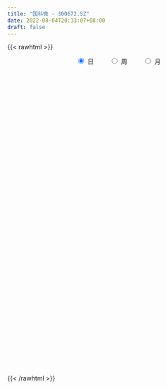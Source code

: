 ```yaml
---
title: "国科微 - 300672.SZ"
date: 2022-08-04T20:33:07+08:00
draft: false
---
```

{{< rawhtml >}}
    <div style="text-align: center">
        <label style="padding: 1rem;"><input style="margin-right: .5rem" type="radio" name="period" value="D" checked onclick="period_change(this)">日</label>
        <label style="padding: 1rem;"><input style="margin-right: .5rem" type="radio" name="period" value="W" onclick="period_change(this)">周</label>
        <label style="padding: 1rem;"><input style="margin-right: .5rem" type="radio" name="period" value="M" onclick="period_change(this)">月</label>
    </div>
    <div id="chart" style="height: 700px;"></div> 
    <script type="text/javascript">
        const D_v = [44503.42,33012.83,30626.25,21847.44,22170.83,25269.31,32859.19,20867.05,18360.97,28519.25,19881.77,35205.67,35641.51,26451.03,40791.05,33432.83,30079.78,18919.0,20622.63,19585.63,11754.26,10486.84,19139.62,21849.86,21052.44,10506.2,13685.27,16570.61,11138.7,14451.3,23585.05,24033.61,17555.98,15790.26,17397.64,39285.44,59639.64,43872.6,33930.63,29195.59,18784.41,12624.57,14239.21,31267.28,42319.0,61963.07,56586.45,28420.7,19585.56,16998.73,14572.91,10138.04,10228.44,13398.89,12087.03,15379.04,26118.68,16236.24,12906.92,11115.88,13720.75,10923.18,11189.17,10333.13,9224.96,8653.24,6131.02,6688.48,7381.52,9298.35,16656.72,15399.06,17335.46,15585.22,13722.46,12549.35,46950.78,27384.42,17212.53,9801.84,9633.43,12849.83,21513.98,16428.31,23790.36,14982.3,14239.06,18903.29,15199.39,11453.53,10341.87,14371.88,9186.78,11567.0,10974.94,7321.03,12157.66,10199.59,10680.29,9669.34,37308.04,10886.19,11640.1,9495.15,17425.46,13270.2,10997.02,11873.31,13125.56,12370.76,13002.15,10517.33,11593.2,11359.81,12024.8,10868.67,20035.26,13907.26,13495.81,12535.06,13972.63,10130.59,12259.9,27180.56,18654.02,20637.74,16485.18,10500.4,11257.0,12604.37,16244.09,9772.29,6687.84,11644.46,12408.0,8700.21,33884.46,22117.19,17051.45,10226.83,20707.26,16233.06,9618.27,13962.97,10009.47,12381.49,9117.49,10289.88,8284.57,7616.3,29972.02,19130.19,12260.88,17306.59,12578.95,13859.0,12675.59,7917.69,9057.66,7123.28,6325.41,4243.56,8597.64,6254.45,38643.37,18487.44,13640.07,9444.92,6334.61,5582.24,5898.35,7106.76,5159.21,6647.92,14766.83,9203.18,5697.58,6604.39,4896.8,11502.8,5262.25,5077.23,3746.48,4407.0,10632.74,16125.92,16219.76,35054.47,19470.92,43975.85,30981.21,30786.88,44586.37,72724.25,87110.61,71340.01,78082.19,119364.81,112425.76,120862.31,89171.42,76706.15,83372.75,61074.45,62455.56,37964.52,43566.07,37757.03,58701.95,93674.2,50796.75,74040.01,43070.72,50532.37,38507.97,38149.57,51540.94,35740.87,30861.51,44249.94,84774.04,63611.9,56267.77,61384.2,67273.77,80666.61,52719.08,88817.34,119776.29,146628.26,105158.92,146921.7,108552.94,102187.53,93250.22,104675.49,78213.66,76056.55,81444.89,84330.43,63871.51,73622.16,49145.52,72062.99,117641.04,95067.58,100687.19,96607.95,90445.39,63958.99,64033.52,98239.22,79184.58,82783.19,69772.34,57207.22,44420.4,45070.36,68785.7,50567.45,69931.08,48498.93,44212.9,39299.27,33396.61,46309.02,38522.74,24164.31,36000.0,35255.27,45615.24,73261.95,44965.19,60491.72,45237.27,61987.63,35592.64,44218.52,34793.98,34317.98,31608.55,27212.01,29210.75,37514.67,45977.75,25271.4,30812.31,24269.03,36174.66,30590.0,21365.81,29632.81,63763.49,45093.97,34850.5,42283.98,45282.2,32596.66,17856.31,28895.82,23425.02,16724.87,33432.67,22570.6,19406.68,21418.0,19260.33,19587.73,80713.4,136599.55,85797.56,53882.55,49706.16,60603.28,63576.87,68520.57,50084.01,81132.19,49438.81,55008.53,44709.56,80245.39,53673.69,55195.55,39514.84,43396.9,32116.44,28419.46,37956.43,26720.0,25745.16,158714.24,128467.35,101268.0,75016.56,65868.9,107901.64,90627.81,56747.91,67600.43,53592.94,35628.09,27952.5,31332.26,27707.84,30980.6,29976.99,30624.09,29980.32,26485.12,26604.0,48254.42,30649.88,28489.61,30772.4,37882.36,46208.9,61374.17,82727.43,44773.31,27224.04,51524.96,60525.04,63485.09,42463.5,35831.13,40794.29,43473.11,42470.63,34731.2,25015.0,31067.97,60280.57,54276.19,49009.39,44760.06,110969.02,46036.31,153850.5,79280.48,62775.98,48627.82,43652.52,43129.45,38199.22,48525.04,28009.14,34788.79,40626.64,60458.82,80412.96,49231.7,43280.71,34200.0,26520.68,35432.5,61028.48,41184.6,41526.74,44454.92,45700.85,39419.2,26965.0,40435.78,44675.76,57011.8,44343.02,37890.67,41183.27,47680.37,47337.76,60996.13,35208.02,37290.29,38721.71,31204.32,23203.65,33372.0,38082.63,33519.78,33784.81,32272.54,28367.66,29058.0,22041.98,31445.1,27387.45,21924.94,31313.43,29841.94,34570.21,30824.12,51863.53,75615.04,56710.9,40398.97,41072.0,29228.0,54775.57,66328.37,62241.13,36422.44,32969.9,50382.24,39741.15,142221.39,82705.04,64834.32,70605.87,52090.97,34228.43,41679.69,28346.64,35339.6,36808.1,47422.59,46877.93,39974.82,33980.3,33813.73,59642.83,42676.97,54444.69,63133.32,52303.65,36992.91,44198.55,43876.5,49445.46,48664.88,42475.96,60366.48,73725.74,101343.31,68015.08,86994.24,87190.43,109404.29,94410.3,69086.34,50228.96,48292.96,38175.47,26823.79,29319.04,42219.83,40598.27,39793.14,32691.35,37668.78,30318.18,32720.72,33037.98,20113.45,38574.57,33737.0,28472.9,34063.19,43907.89,46432.94]
const D_histogram = [0.0,-0.0363760684,0.0442840042,0.0739935881,0.1025893294,0.0866344199,-0.0867930834,-0.2264640912,-0.3065067604,-0.1840986463,-0.1616046575,0.0099670713,0.1976761486,0.2428958491,0.2967137773,0.3753977716,0.2464305717,0.128804082,-0.0734826915,-0.2299928258,-0.3044099647,-0.3068235074,-0.2530699299,-0.1676292968,-0.2668121734,-0.3393362396,-0.3956812455,-0.3812322732,-0.3082596544,-0.2904348596,-0.1721546506,-0.0567076069,0.0165794486,0.0946615389,0.1184714581,0.2918176813,0.5555199222,0.5569936352,0.3940371849,0.0763130222,-0.1662197516,-0.2655682394,-0.2100078678,-0.0227732951,0.1689439747,0.3900499637,0.3050281124,0.176120947,0.012023542,-0.0257948864,-0.1062290704,-0.1342487073,-0.146786405,-0.1345886344,-0.1767810776,-0.1311105043,0.0715583979,0.1563505989,0.1356552465,0.1013103458,0.0038201381,-0.085388599,-0.1077378627,-0.1888720241,-0.2319683259,-0.2599225318,-0.2654791406,-0.2248303471,-0.2091698298,-0.2024957469,-0.1528411001,-0.0300002669,0.1119194549,0.0928149518,0.1024852105,0.113496001,0.3338330641,0.3590775675,0.2650054782,0.1745039633,0.1135612836,0.0230272647,0.1132833015,0.0955235963,0.1556410889,0.1851212846,0.1449298622,0.1349601558,0.0579940163,-0.0468508512,-0.0844327384,-0.0630148861,-0.0349524009,-0.0213473761,-0.0264030231,-0.0300660818,-0.0294048597,-0.050251617,-0.096135337,-0.1136058462,-0.3877850495,-0.54212604,-0.5967120964,-0.6413498946,-0.6695687976,-0.6889585274,-0.6147119155,-0.6367911525,-0.5577307765,-0.5368521995,-0.5682661577,-0.5491038423,-0.4092877473,-0.2666151122,-0.0907329203,0.0695095465,0.2522340402,0.2921155938,0.2792764639,0.3087343952,0.2769397339,0.2301248435,0.2473009609,0.3580045437,0.4460434338,0.5461535982,0.5375706868,0.5264561299,0.4697415184,0.3359321596,0.1185686756,-0.036655989,-0.1357780927,-0.2950624967,-0.4402751715,-0.5367815391,-0.2071895309,-0.1493613363,-0.0348168704,-0.0438113929,0.1281569644,0.2523563481,0.3242129172,0.4244884309,0.4801927412,0.5128805893,0.4197696267,0.3793700249,0.3292278477,0.2186978278,0.4680922201,0.5549682081,0.6164865275,0.5847290253,0.5644013637,0.4310397215,0.1556198079,-0.0766935221,-0.1554018138,-0.25907403,-0.3730061762,-0.4125178898,-0.3372788198,-0.2698728082,-0.064790572,0.0341010338,0.0975486934,0.0637566265,0.0663692002,0.0851295069,0.0822009473,0.0190574995,-0.0575009969,-0.0400442041,0.0623191243,0.0905003936,0.0711403847,0.0221969873,-0.0217137735,-0.1501017163,-0.1980069257,-0.1791028395,-0.1495392315,-0.0838709063,0.0222357021,0.139778983,0.2477993251,0.4514753358,0.5942722246,0.8585497763,1.0631811714,1.1221888712,1.2980606572,1.8030367441,2.5258275226,2.7313967052,3.5964406986,4.9399875304,5.5706607804,4.6257753282,3.8076772196,2.6431291937,1.9386785994,0.9482120022,0.163917756,-0.4082915981,-0.7081534832,-1.0222819646,-1.3520824162,-1.3069365409,-1.4550241212,-1.7239964009,-1.9428557085,-2.2899026237,-2.4252107594,-2.4298625708,-2.1521956507,-2.1067258643,-1.9318732653,-1.7259994995,-2.0136146823,-1.8384622229,-1.723501086,-1.3216185104,-0.8772932797,-0.9139491473,-1.1172438021,-0.2911427776,0.3519260671,1.5854077688,2.2916827441,3.1383614642,3.6998642477,4.2579076333,4.1857875091,4.5629847869,4.1092846593,3.6150809005,2.6536705479,1.8649712022,1.1258915502,0.0009847899,-0.6003221621,-0.6018790756,0.8460658881,1.0250973844,1.7104444926,2.9515599546,3.3900750331,3.4262857759,2.8611225581,2.326956018,1.0876110408,1.2256637918,0.6324196726,-0.2491308722,-1.2467371974,-1.6116453048,-0.9132678471,-0.5325790123,-1.4897537341,-2.5841539961,-2.9871848302,-3.1389028742,-3.368160667,-3.171942314,-3.6821288379,-3.7313807117,-3.7965386764,-3.9010789844,-3.9572196077,-2.9180705052,-2.0985856403,-1.196496175,-0.8934615163,-1.6370739402,-2.1713821773,-2.2479830114,-2.7050297988,-3.207035062,-3.1439130881,-2.9301310621,-2.5722016655,-2.5101575055,-1.9865413757,-1.7096359876,-1.3988722335,-1.0850945613,-1.3877566941,-1.5236084807,-1.4900675727,-1.1757708408,-0.4057366786,-0.1112746092,0.0230879081,-0.5198847373,-0.206923284,-0.2655841964,-0.39139352,-0.7451704906,-0.5617145543,-0.4806374729,-0.2160807801,0.0033207445,0.1688710395,0.3847789048,0.4183908659,1.9049422239,4.5077162843,6.5842447002,7.6665350524,7.4738973573,7.0553258883,6.0881049151,5.4054181044,5.0681290676,4.6184158861,4.2644482261,3.4611286034,3.2553324746,2.7490393414,3.6841570948,4.3159497848,4.5934141007,4.4259430407,4.648372067,4.3398798036,3.6410789079,3.5562414715,3.0727145101,2.4157146968,-1.3332731581,-4.0982307399,-6.2848622128,-7.2308394042,-7.8021881233,-7.2447709425,-5.533724592,-4.4192191412,-4.6746582003,-3.9944049144,-3.6955442798,-3.3104870172,-3.1922827626,-3.0245537043,-3.0542352296,-2.9770472397,-3.1958117509,-3.5226094069,-3.515435916,-3.3359718018,-2.5774348247,-2.1350320432,-2.3749703119,-2.1522082689,-1.5249533098,-0.955011989,-0.1921473381,-0.6823421148,-1.5279887904,-1.8357697334,-2.6636012567,-2.3179859044,-2.2210161963,-2.242899683,-2.3885402266,-2.0517532327,-1.4357794008,-0.8097662259,-0.4809330338,-0.2658017807,-0.1294175365,0.7612394197,0.9792095301,1.3005154704,0.9469195329,0.30921595,-1.8867591679,-3.9112710043,-4.9449054717,-5.4005119626,-5.4786890409,-5.0567411042,-4.2361918736,-3.4123174798,-2.5400838237,-1.7661806364,-0.9557976121,-0.3032517544,0.6010308013,1.0967619323,1.6321278899,2.0578050326,2.2830655293,2.3988818446,2.2845903377,2.1570440461,1.8634156003,1.5412913056,1.295728171,1.1157298067,1.1375195778,1.061242233,0.7559613095,0.8160126157,1.1383298376,1.3189980586,1.5107253283,1.6978048166,1.8459583266,1.8211702227,1.612382147,1.4512516242,1.2038774033,1.2694119293,1.1201389324,0.999768662,0.8173060778,0.5608695838,0.4240327355,0.081824075,-0.0107852084,0.0024075082,0.0869613871,0.1465183863,0.3815956789,0.4033389709,0.3244092491,0.1347237337,-0.0860268532,-0.6610101566,-1.0555908864,-0.7485837977,-0.9377497668,-0.8738308901,-0.8032521174,-0.7482370786,-0.5860930043,-0.2797272455,0.1367109419,0.5355425848,0.7927207345,1.0077278785,1.2433619882,1.4320661129,2.0249229285,2.2667856935,2.4762997561,2.1970821575,2.0525738825,1.7586324006,1.4251875336,1.1973622985,1.0653729993,0.9085979753,0.8994267195,0.9697142634,0.8452322169,0.6811290135,0.3856467254,0.472343805,0.4783410543,0.2702557256,0.2777897654,0.3894474601,0.4907038572,0.5949688975,0.5979332244,0.3680455653,0.3237877053,0.3202417266,0.4463301253,0.5873315508,0.6893830459,0.8539124936,1.1606262083,1.420310024,1.2845835605,0.9058469506,0.5036284144,0.1302414867,-0.370447207,-0.888097037,-1.1664084494,-1.2806500367,-1.4962992401,-1.4691469929,-1.2361940749,-1.0668002194,-0.9105072199,-0.8036432055,-0.8712913278,-0.8723950387,-0.8425073114,-0.6977529513,-0.7275929464,-0.672189716,-0.7740518933,-0.6750960765,-0.4360512326]
const D_fast = [0.0,-0.0454700855,0.0462609881,0.094468969,0.1487120427,0.1544157382,-0.040710036,-0.2369970665,-0.3936664259,-0.3172829733,-0.3351901489,-0.1611266523,0.0760014622,0.1819451249,0.3099414975,0.4824749347,0.4151153776,0.3296899085,0.1090324621,-0.1049758786,-0.2554955087,-0.3346149283,-0.3441288333,-0.3005955243,-0.4664814443,-0.6238395703,-0.7791048876,-0.8599639837,-0.8640562785,-0.9188401986,-0.8435986522,-0.7423285102,-0.6648965925,-0.5631491175,-0.5097213338,-0.2634206903,0.1391615312,0.279883653,0.2154364989,-0.0832094082,-0.3672971199,-0.5330376676,-0.5299792629,-0.3484380141,-0.1144847506,0.2041337294,0.1953689062,0.1104919775,-0.0505995419,-0.094866692,-0.2018581436,-0.2634399573,-0.3126742562,-0.3341236443,-0.4205113569,-0.4076184097,-0.1870599079,-0.0631800572,-0.049961598,-0.0589789123,-0.1555140855,-0.2660699723,-0.3153537016,-0.443705869,-0.5447942524,-0.6377290912,-0.7096554852,-0.7252142784,-0.7618462186,-0.8057960724,-0.7943517007,-0.6790109342,-0.5091113486,-0.5050121138,-0.4697205525,-0.4303357617,-0.1265404326,-0.0115265373,-0.0393472571,-0.0862227811,-0.11877514,-0.2035523427,-0.0849754804,-0.0788542866,0.0201734782,0.095933995,0.0919750382,0.1157453707,0.0532777353,-0.063279845,-0.1219699168,-0.116305786,-0.096981401,-0.0887132202,-0.100369623,-0.1115492022,-0.118239195,-0.1516488566,-0.2215664108,-0.2674383816,-0.6385638473,-0.9284363478,-1.1322004282,-1.3371757001,-1.5327868025,-1.7244161642,-1.8038475312,-1.9851245563,-2.0454968744,-2.1588313473,-2.3323118449,-2.4504254901,-2.4129313319,-2.3369124748,-2.183713513,-2.0060936596,-1.7603106558,-1.6474002038,-1.5904202176,-1.4837786876,-1.4463384155,-1.435622095,-1.3566207373,-1.1564160186,-0.95686627,-0.7202177061,-0.5944079457,-0.4739084703,-0.4131877021,-0.463014021,-0.6507353361,-0.815123998,-0.9481906249,-1.181240653,-1.4365221207,-1.6672238731,-1.3894292476,-1.3689413871,-1.2631011388,-1.2830485096,-1.0790409111,-0.8917524403,-0.738842642,-0.5324450206,-0.356692525,-0.1957845296,-0.1839530855,-0.1295101811,-0.0973453963,-0.1532009593,0.213216488,0.4388345281,0.6544744794,0.7688992335,0.8896719128,0.864070201,0.6275552394,0.3760685288,0.2585097837,0.09006906,-0.1171146303,-0.2597558163,-0.2688364513,-0.2688986417,-0.0800140485,0.0274028157,0.1152376487,0.0973847384,0.1165896122,0.1566322955,0.1742539729,0.1158748998,0.0249411543,0.0323868961,0.1503300055,0.2011363732,0.1995614605,0.1561673099,0.1068281058,-0.0590852662,-0.156492207,-0.1823638306,-0.1901850305,-0.1454844318,-0.033818898,0.1186691287,0.2886393021,0.6051841467,0.8965490917,1.3754640874,1.8458907753,2.185445693,2.6858326433,3.6415679162,4.9958155754,5.8842339343,7.6483881023,10.2269318167,12.2502702618,12.4618286417,12.595649838,12.0918841105,11.872103166,11.1186895694,10.3753747622,9.7010925085,9.2241922527,8.6544932802,7.9866722244,7.7050839645,7.1932403539,6.493268974,5.7886957393,4.8691731681,4.1275623426,3.5154448886,3.2550628959,2.7738512162,2.4657354989,2.2401093899,1.4490905365,1.1646274402,0.8487133055,0.9201912535,1.1451931643,0.8800500099,0.3974444045,1.1507597347,1.8818100962,3.5116437401,4.7908394014,6.4221084875,7.908577333,9.5310976269,10.5054243799,12.0233678545,12.5969888918,13.0065553581,12.7085626425,12.3861060972,11.9284993328,10.8038387699,10.0524512775,9.900424595,11.5598860308,11.9951918732,13.1081501045,15.0871555552,16.373189392,17.2659715788,17.4160890005,17.4636614649,16.4962192479,16.9406879468,16.5055487458,15.5617154829,14.2524248583,13.4846054247,13.9546659206,14.2022100024,12.872596847,11.132158086,9.9823310444,9.0458872819,7.9745893223,7.3778220967,5.9471033634,4.9650063117,3.9507136779,2.8709036238,1.8254580985,2.1350895747,2.4299280296,3.0328934511,3.1125627307,1.9596818217,0.8825280404,0.2439314534,-0.8893727837,-2.1931368124,-2.9159931105,-3.43474385,-3.7198648698,-4.2853600862,-4.2583793004,-4.4088829092,-4.4478372134,-4.4053331815,-5.0549344878,-5.5716883946,-5.9106643797,-5.8903103581,-5.2217103655,-4.9550669484,-4.814932454,-5.4878762838,-5.2266456515,-5.351702613,-5.5753603166,-6.1154299099,-6.0724026121,-6.111484899,-5.9009484012,-5.6807166904,-5.4729486356,-5.1608460442,-5.0226363666,-3.0598494526,0.6698536789,4.3924432699,7.3913673851,9.0672040294,10.4124640325,10.967269288,11.6359370035,12.5656802335,13.2705710236,13.9827154201,14.0446779483,14.6527149381,14.8336816402,16.6898386674,18.4006188036,19.8264366447,20.7654513448,22.1499733879,22.9264510754,23.1379199067,23.9421428382,24.2267945043,24.1737233652,20.0914172207,16.301901954,12.5440549279,9.7903678854,7.2684721356,6.0146965807,6.3423117832,6.3520124486,4.9279088395,4.6095608969,3.9845354615,3.5419709698,2.8621045337,2.273695166,1.4804548332,0.8133810132,-0.2043364357,-1.4117864434,-2.2834719316,-2.9380007678,-2.8238224969,-2.9151777262,-3.7488585728,-4.0641485971,-3.8181319655,-3.4869436419,-2.7721158256,-3.432896131,-4.6605400041,-5.4272633804,-6.920995218,-7.1548763417,-7.6131606827,-8.1957690902,-8.9385446904,-9.1146960047,-8.857667023,-8.4340954046,-8.225495471,-8.076814663,-7.972784803,-6.8918179918,-6.4290454988,-5.782610691,-5.8994767453,-6.4598763406,-9.1275412505,-12.129870838,-14.3997316733,-16.2054661549,-17.6533154933,-18.4955528327,-18.7340515705,-18.7632565467,-18.5260438466,-18.1936858183,-17.6222521971,-17.0455192779,-15.9909790219,-15.2210574079,-14.2776594778,-13.3375310769,-12.5415041979,-11.8259674215,-11.369111344,-10.9573966241,-10.7851711697,-10.721972638,-10.6436037299,-10.5446696425,-10.238499977,-10.0494667635,-10.1657573597,-9.9017028996,-9.2948032183,-8.7843854826,-8.2149768808,-7.6034461884,-6.9938030968,-6.5632986449,-6.3689911839,-6.1673088007,-6.1137136707,-5.7308261625,-5.6000644262,-5.4704925311,-5.4486285959,-5.5648476939,-5.5956763583,-5.9174290001,-6.0127345855,-5.9989399919,-5.8926457663,-5.7964591705,-5.4659829582,-5.3434049234,-5.3412323329,-5.4972369149,-5.7394942152,-6.4797300576,-7.1382085091,-7.0183473698,-7.4419507806,-7.5964896264,-7.726723883,-7.8587681139,-7.8431472907,-7.6067133432,-7.1560974204,-6.6233801313,-6.1680217979,-5.7010826843,-5.1546080775,-4.6078874246,-3.5087998769,-2.7002406885,-1.8716516869,-1.6015987462,-1.2329635505,-1.0872469322,-1.0643949158,-0.9928795763,-0.8585256257,-0.7881511558,-0.5724657318,-0.259749622,-0.1729236143,-0.1667445643,-0.3658151711,-0.1610321403,-0.0354496274,-0.1759710246,-0.0989895436,0.1100300162,0.3339623776,0.5869696422,0.7394172753,0.6015410074,0.6382300739,0.7147445268,0.9524154568,1.24024977,1.5146470266,1.8926545976,2.4895248645,3.1042861862,3.2897056127,3.1374307405,2.861119308,2.5202927519,1.9269922564,1.1873181672,0.6174046425,0.183000546,-0.4067234675,-0.7468579684,-0.8229535692,-0.9202597685,-0.991593574,-1.0856403609,-1.3711113153,-1.5903137858,-1.7710528863,-1.800736764,-2.0124749957,-2.1251191944,-2.420494345,-2.4903125473,-2.3602805116]
const D_slow = [0.0,-0.0090940171,0.001976984,0.020475381,0.0461227133,0.0677813183,0.0460830474,-0.0105329754,-0.0871596655,-0.133184327,-0.1735854914,-0.1710937236,-0.1216746864,-0.0609507242,0.0132277202,0.1070771631,0.168684806,0.2008858265,0.1825151536,0.1250169472,0.048914456,-0.0277914209,-0.0910589033,-0.1329662275,-0.1996692709,-0.2845033308,-0.3834236421,-0.4787317105,-0.5557966241,-0.628405339,-0.6714440016,-0.6856209033,-0.6814760412,-0.6578106564,-0.6281927919,-0.5552383716,-0.416358391,-0.2771099822,-0.178600686,-0.1595224304,-0.2010773683,-0.2674694282,-0.3199713951,-0.3256647189,-0.2834287253,-0.1859162343,-0.1096592062,-0.0656289695,-0.062623084,-0.0690718056,-0.0956290732,-0.12919125,-0.1658878512,-0.1995350098,-0.2437302793,-0.2765079053,-0.2586183059,-0.2195306561,-0.1856168445,-0.160289258,-0.1593342235,-0.1806813733,-0.207615839,-0.254833845,-0.3128259265,-0.3778065594,-0.4441763446,-0.5003839313,-0.5526763888,-0.6033003255,-0.6415106006,-0.6490106673,-0.6210308036,-0.5978270656,-0.572205763,-0.5438317627,-0.4603734967,-0.3706041048,-0.3043527353,-0.2607267444,-0.2323364236,-0.2265796074,-0.198258782,-0.1743778829,-0.1354676107,-0.0891872896,-0.052954824,-0.0192147851,-0.004716281,-0.0164289938,-0.0375371784,-0.0532908999,-0.0620290002,-0.0673658442,-0.0739665999,-0.0814831204,-0.0888343353,-0.1013972396,-0.1254310738,-0.1538325354,-0.2507787978,-0.3863103078,-0.5354883318,-0.6958258055,-0.8632180049,-1.0354576368,-1.1891356156,-1.3483334038,-1.4877660979,-1.6219791478,-1.7640456872,-1.9013216478,-2.0036435846,-2.0702973626,-2.0929805927,-2.0756032061,-2.012544696,-1.9395157976,-1.8696966816,-1.7925130828,-1.7232781493,-1.6657469384,-1.6039216982,-1.5144205623,-1.4029097038,-1.2663713043,-1.1319786326,-1.0003646001,-0.8829292205,-0.7989461806,-0.7693040117,-0.778468009,-0.8124125322,-0.8861781563,-0.9962469492,-1.130442334,-1.1822397167,-1.2195800508,-1.2282842684,-1.2392371166,-1.2071978755,-1.1441087885,-1.0630555592,-0.9569334515,-0.8368852662,-0.7086651189,-0.6037227122,-0.508880206,-0.426573244,-0.3718987871,-0.2548757321,-0.11613368,0.0379879518,0.1841702082,0.3252705491,0.4330304795,0.4719354315,0.4527620509,0.4139115975,0.34914309,0.2558915459,0.1527620735,0.0684423685,0.0009741665,-0.0152234765,-0.0066982181,0.0176889553,0.0336281119,0.050220412,0.0715027887,0.0920530255,0.0968174004,0.0824421512,0.0724311001,0.0880108812,0.1106359796,0.1284210758,0.1339703226,0.1285418792,0.0910164502,0.0415147187,-0.0032609911,-0.040645799,-0.0616135256,-0.0560546001,-0.0211098543,0.040839977,0.1537088109,0.3022768671,0.5169143111,0.782709604,1.0632568218,1.3877719861,1.8385311721,2.4699880528,3.1528372291,4.0519474037,5.2869442863,6.6796094814,7.8360533135,8.7879726184,9.4487549168,9.9334245666,10.1704775672,10.2114570062,10.1093841067,9.9323457359,9.6767752447,9.3387546407,9.0120205054,8.6482644751,8.2172653749,7.7315514478,7.1590757919,6.552773102,5.9453074593,5.4072585466,4.8805770806,4.3976087642,3.9661088894,3.4627052188,3.0030896631,2.5722143916,2.241809764,2.022486444,1.7939991572,1.5146882067,1.4419025123,1.5298840291,1.9262359713,2.4991566573,3.2837470233,4.2087130853,5.2731899936,6.3196368709,7.4603830676,8.4877042324,9.3914744576,10.0548920945,10.5211348951,10.8026077826,10.8028539801,10.6527734396,10.5023036707,10.7138201427,10.9700944888,11.3977056119,12.1355956006,12.9831143589,13.8396858028,14.5549664424,15.1367054469,15.4086082071,15.715024155,15.8731290732,15.8108463551,15.4991620558,15.0962507296,14.8679337678,14.7347890147,14.3623505811,13.7163120821,12.9695158746,12.184790156,11.3427499893,10.5497644108,9.6292322013,8.6963870234,7.7472523543,6.7719826082,5.7826777062,5.0531600799,4.5285136699,4.2293896261,4.006024247,3.596755762,3.0539102177,2.4919144648,1.8156570151,1.0138982496,0.2279199776,-0.5046127879,-1.1476632043,-1.7752025807,-2.2718379246,-2.6992469215,-3.0489649799,-3.3202386202,-3.6671777937,-4.0480799139,-4.4205968071,-4.7145395173,-4.8159736869,-4.8437923392,-4.8380203622,-4.9679915465,-5.0197223675,-5.0861184166,-5.1839667966,-5.3702594192,-5.5106880578,-5.6308474261,-5.6848676211,-5.684037435,-5.6418196751,-5.5456249489,-5.4410272324,-4.9647916765,-3.8378626054,-2.1918014303,-0.2751676672,1.5933066721,3.3571381442,4.8791643729,6.230518899,7.4975511659,8.6521551375,9.718267194,10.5835493449,11.3973824635,12.0846422989,13.0056815726,14.0846690188,15.233022544,16.3395083041,17.5016013209,18.5865712718,19.4968409988,20.3859013666,21.1540799942,21.7580086684,21.4246903788,20.4001326939,18.8289171407,17.0212072896,15.0706602588,13.2594675232,11.8760363752,10.7712315899,9.6025670398,8.6039658112,7.6800797413,6.852457987,6.0543872963,5.2982488703,4.5346900628,3.7904282529,2.9914753152,2.1108229635,1.2319639845,0.397971034,-0.2463876722,-0.780145683,-1.373888261,-1.9119403282,-2.2931786556,-2.5319316529,-2.5799684874,-2.7505540162,-3.1325512137,-3.5914936471,-4.2573939613,-4.8368904374,-5.3921444864,-5.9528694072,-6.5500044638,-7.062942772,-7.4218876222,-7.6243291787,-7.7445624371,-7.8110128823,-7.8433672664,-7.6530574115,-7.408255029,-7.0831261614,-6.8463962782,-6.7690922907,-7.2407820826,-8.2185998337,-9.4548262016,-10.8049541923,-12.1746264525,-13.4388117285,-14.4978596969,-15.3509390669,-15.9859600228,-16.4275051819,-16.6664545849,-16.7422675235,-16.5920098232,-16.3178193401,-15.9097873677,-15.3953361095,-14.8245697272,-14.224849266,-13.6537016816,-13.1144406701,-12.64858677,-12.2632639436,-11.9393319009,-11.6603994492,-11.3760195548,-11.1107089965,-10.9217186692,-10.7177155152,-10.4331330558,-10.1033835412,-9.7257022091,-9.301251005,-8.8397614233,-8.3844688676,-7.9813733309,-7.6185604248,-7.317591074,-7.0002380917,-6.7202033586,-6.4702611931,-6.2659346737,-6.1257172777,-6.0197090938,-5.9992530751,-6.0019493772,-6.0013475001,-5.9796071534,-5.9429775568,-5.8475786371,-5.7467438943,-5.6656415821,-5.6319606486,-5.6534673619,-5.8187199011,-6.0826176227,-6.2697635721,-6.5042010138,-6.7226587363,-6.9234717657,-7.1105310353,-7.2570542864,-7.3269860978,-7.2928083623,-7.1589227161,-6.9607425325,-6.7088105628,-6.3979700658,-6.0399535375,-5.5337228054,-4.967026382,-4.347951443,-3.7986809036,-3.285537433,-2.8458793328,-2.4895824494,-2.1902418748,-1.923898625,-1.6967491311,-1.4718924513,-1.2294638854,-1.0181558312,-0.8478735778,-0.7514618965,-0.6333759452,-0.5137906817,-0.4462267502,-0.3767793089,-0.2794174439,-0.1567414796,-0.0079992552,0.1414840509,0.2334954422,0.3144423685,0.3945028002,0.5060853315,0.6529182192,0.8252639807,1.0387421041,1.3288986561,1.6839761621,2.0051220523,2.2315837899,2.3574908935,2.3900512652,2.2974394634,2.0754152042,1.7838130919,1.4636505827,1.0895757727,0.7222890244,0.4132405057,0.1465404509,-0.0810863541,-0.2819971555,-0.4998199874,-0.7179187471,-0.928545575,-1.1029838128,-1.2848820494,-1.4529294784,-1.6464424517,-1.8152164708,-1.924229279]
const D_data = [['2020-07-16', 59.99, 54.97, 54.11, 61.78],['2020-07-17', 55.05, 54.4, 53.16, 56.0],['2020-07-20', 55.39, 55.99, 53.61, 56.3],['2020-07-21', 55.7, 55.7, 54.84, 56.83],['2020-07-22', 55.64, 55.92, 54.83, 57.0],['2020-07-23', 55.21, 55.48, 53.23, 56.49],['2020-07-24', 54.88, 53.0, 52.9, 56.57],['2020-07-27', 52.76, 52.45, 51.88, 53.96],['2020-07-28', 53.3, 52.38, 51.5, 53.3],['2020-07-29', 51.92, 54.82, 51.92, 55.21],['2020-07-30', 54.9, 53.8, 53.41, 55.5],['2020-07-31', 54.0, 56.11, 53.48, 56.24],['2020-08-03', 56.78, 57.35, 55.22, 57.84],['2020-08-04', 57.35, 56.36, 55.45, 57.5],['2020-08-05', 58.62, 56.95, 56.5, 59.99],['2020-08-06', 56.39, 57.9, 55.5, 58.2],['2020-08-07', 58.0, 55.43, 54.33, 58.0],['2020-08-10', 54.54, 55.08, 54.22, 56.44],['2020-08-11', 55.3, 53.2, 53.07, 55.66],['2020-08-12', 52.99, 52.7, 51.41, 54.1],['2020-08-13', 52.9, 52.9, 52.3, 53.85],['2020-08-14', 52.94, 53.35, 52.32, 53.5],['2020-08-17', 53.32, 53.96, 52.54, 54.13],['2020-08-18', 53.99, 54.55, 53.54, 55.58],['2020-08-19', 54.39, 52.0, 52.0, 54.55],['2020-08-20', 51.53, 51.59, 51.21, 52.5],['2020-08-21', 52.01, 51.1, 50.79, 52.37],['2020-08-24', 51.15, 51.5, 49.4, 52.38],['2020-08-25', 51.38, 52.12, 51.24, 52.28],['2020-08-26', 51.99, 51.35, 51.22, 53.13],['2020-08-27', 51.34, 52.7, 50.51, 53.48],['2020-08-28', 53.34, 53.11, 52.02, 54.0],['2020-08-31', 52.67, 52.98, 52.39, 53.68],['2020-09-01', 52.5, 53.4, 51.95, 53.86],['2020-09-02', 53.0, 52.99, 52.2, 53.8],['2020-09-03', 52.98, 55.48, 52.32, 56.6],['2020-09-04', 54.45, 58.07, 54.45, 59.68],['2020-09-07', 58.0, 55.9, 55.6, 58.0],['2020-09-08', 55.99, 53.75, 52.2, 56.25],['2020-09-09', 53.0, 50.67, 50.58, 53.3],['2020-09-10', 51.2, 50.03, 49.89, 51.88],['2020-09-11', 49.5, 50.69, 49.33, 50.8],['2020-09-14', 51.35, 52.28, 50.6, 52.66],['2020-09-15', 52.35, 54.45, 51.3, 54.56],['2020-09-16', 54.08, 55.55, 53.51, 56.44],['2020-09-17', 55.5, 57.23, 55.35, 59.38],['2020-09-18', 57.2, 54.02, 52.71, 57.2],['2020-09-21', 53.0, 53.07, 53.0, 54.55],['2020-09-22', 52.55, 51.9, 51.5, 53.02],['2020-09-23', 52.21, 52.92, 51.92, 53.39],['2020-09-24', 52.8, 52.0, 51.95, 53.28],['2020-09-25', 52.12, 52.25, 51.8, 52.8],['2020-09-28', 52.03, 52.2, 52.0, 52.88],['2020-09-29', 52.85, 52.37, 52.21, 53.4],['2020-09-30', 52.36, 51.45, 51.21, 52.6],['2020-10-09', 52.12, 52.4, 52.12, 52.86],['2020-10-12', 52.63, 54.98, 52.5, 55.0],['2020-10-13', 55.01, 54.34, 53.78, 55.42],['2020-10-14', 54.34, 53.28, 53.09, 54.4],['2020-10-15', 53.04, 53.03, 53.0, 54.17],['2020-10-16', 53.03, 51.9, 51.79, 53.7],['2020-10-19', 52.41, 51.44, 51.4, 52.5],['2020-10-20', 51.44, 51.87, 50.73, 51.87],['2020-10-21', 51.8, 50.7, 50.4, 51.8],['2020-10-22', 50.5, 50.63, 49.82, 51.27],['2020-10-23', 50.51, 50.38, 49.95, 51.15],['2020-10-26', 50.1, 50.3, 49.53, 50.83],['2020-10-27', 50.28, 50.71, 50.01, 50.72],['2020-10-28', 50.71, 50.3, 49.9, 50.85],['2020-10-29', 49.73, 50.0, 48.97, 50.33],['2020-10-30', 50.22, 50.46, 49.82, 51.62],['2020-11-02', 50.6, 51.68, 50.6, 51.98],['2020-11-03', 51.3, 52.58, 51.3, 53.33],['2020-11-04', 52.47, 50.89, 50.86, 52.8],['2020-11-05', 52.0, 51.22, 50.36, 52.0],['2020-11-06', 51.21, 51.3, 50.6, 51.72],['2020-11-09', 51.6, 54.66, 51.6, 55.18],['2020-11-10', 54.06, 53.1, 52.83, 54.38],['2020-11-11', 53.09, 51.62, 51.3, 53.45],['2020-11-12', 52.01, 51.3, 51.05, 52.38],['2020-11-13', 51.0, 51.34, 50.4, 52.05],['2020-11-16', 51.57, 50.58, 50.28, 51.66],['2020-11-17', 50.58, 52.87, 49.61, 52.88],['2020-11-18', 52.1, 51.77, 51.56, 53.04],['2020-11-19', 51.5, 52.94, 50.77, 53.58],['2020-11-20', 52.69, 52.92, 52.18, 53.4],['2020-11-23', 53.0, 52.14, 51.05, 53.12],['2020-11-24', 52.14, 52.49, 51.79, 53.58],['2020-11-25', 52.49, 51.49, 51.36, 52.88],['2020-11-26', 51.5, 50.65, 50.61, 52.0],['2020-11-27', 50.31, 51.05, 50.31, 51.97],['2020-11-30', 50.97, 51.68, 50.6, 52.37],['2020-12-01', 51.5, 51.85, 51.46, 52.38],['2020-12-02', 52.26, 51.75, 51.6, 52.26],['2020-12-03', 51.81, 51.51, 51.1, 52.2],['2020-12-04', 51.51, 51.47, 51.16, 51.95],['2020-12-07', 51.94, 51.48, 51.48, 52.46],['2020-12-08', 51.33, 51.11, 50.81, 51.84],['2020-12-09', 51.0, 50.54, 50.5, 51.45],['2020-12-10', 50.62, 50.62, 50.51, 51.28],['2020-12-11', 50.5, 46.38, 45.6, 50.63],['2020-12-14', 46.43, 46.3, 46.01, 46.79],['2020-12-15', 46.46, 46.46, 46.02, 47.42],['2020-12-16', 46.58, 45.73, 45.5, 46.78],['2020-12-17', 45.5, 45.1, 43.38, 45.5],['2020-12-18', 46.13, 44.4, 44.15, 46.72],['2020-12-21', 44.1, 45.04, 43.77, 45.66],['2020-12-22', 45.35, 43.29, 43.29, 45.45],['2020-12-23', 43.13, 44.03, 42.69, 44.1],['2020-12-24', 44.51, 42.91, 42.8, 44.98],['2020-12-25', 42.91, 41.54, 41.21, 43.29],['2020-12-28', 41.4, 41.43, 40.51, 41.78],['2020-12-29', 41.44, 42.71, 41.44, 43.38],['2020-12-30', 42.77, 42.95, 41.48, 43.76],['2020-12-31', 42.73, 43.79, 42.6, 43.86],['2021-01-04', 43.56, 44.2, 43.56, 44.44],['2021-01-05', 44.22, 45.25, 44.01, 45.67],['2021-01-06', 45.15, 44.0, 43.6, 45.44],['2021-01-07', 44.45, 43.37, 42.21, 44.45],['2021-01-08', 43.22, 43.92, 42.8, 44.98],['2021-01-11', 43.63, 43.13, 43.11, 45.0],['2021-01-12', 43.13, 42.69, 41.92, 43.59],['2021-01-13', 42.74, 43.37, 42.1, 43.79],['2021-01-14', 43.39, 44.91, 43.39, 45.68],['2021-01-15', 45.02, 45.28, 44.54, 46.48],['2021-01-18', 45.0, 46.15, 44.51, 46.37],['2021-01-19', 45.82, 45.3, 45.25, 46.8],['2021-01-20', 45.28, 45.49, 44.5, 46.07],['2021-01-21', 45.5, 45.0, 44.7, 46.1],['2021-01-22', 45.0, 43.72, 43.54, 45.49],['2021-01-25', 43.73, 41.79, 41.59, 43.73],['2021-01-26', 41.79, 41.48, 41.07, 42.8],['2021-01-27', 41.0, 41.31, 41.0, 41.8],['2021-01-28', 40.48, 39.56, 39.48, 41.57],['2021-01-29', 39.54, 38.48, 38.0, 39.86],['2021-02-01', 38.1, 37.89, 37.4, 39.08],['2021-02-02', 39.52, 43.4, 39.52, 44.3],['2021-02-03', 40.8, 40.73, 40.18, 42.79],['2021-02-04', 40.76, 41.66, 40.0, 42.0],['2021-02-05', 41.08, 40.19, 40.1, 41.41],['2021-02-08', 41.09, 42.76, 40.01, 44.3],['2021-02-09', 42.87, 42.95, 41.7, 43.3],['2021-02-10', 42.62, 42.9, 42.21, 43.2],['2021-02-18', 42.91, 43.88, 42.91, 44.8],['2021-02-19', 43.97, 43.98, 43.04, 43.99],['2021-02-22', 43.98, 44.22, 43.67, 44.78],['2021-02-23', 43.52, 42.76, 42.5, 44.54],['2021-02-24', 42.76, 43.3, 42.67, 44.62],['2021-02-25', 43.45, 43.15, 43.0, 44.22],['2021-02-26', 42.01, 42.12, 42.0, 43.06],['2021-03-01', 42.99, 47.24, 42.31, 48.8],['2021-03-02', 47.19, 46.5, 45.0, 47.19],['2021-03-03', 45.46, 47.05, 45.46, 47.68],['2021-03-04', 46.45, 46.46, 46.0, 48.7],['2021-03-05', 45.79, 46.96, 45.69, 47.8],['2021-03-08', 47.35, 45.58, 45.27, 47.85],['2021-03-09', 45.65, 42.99, 42.96, 46.09],['2021-03-10', 43.98, 42.25, 42.0, 43.98],['2021-03-11', 42.08, 43.3, 41.61, 44.5],['2021-03-12', 43.3, 42.38, 42.2, 43.82],['2021-03-15', 42.0, 41.45, 41.21, 42.03],['2021-03-16', 41.68, 41.68, 41.3, 41.96],['2021-03-17', 41.61, 42.93, 41.43, 43.3],['2021-03-18', 43.15, 42.98, 42.5, 43.68],['2021-03-19', 42.65, 45.31, 42.1, 46.62],['2021-03-22', 45.32, 44.79, 44.67, 46.15],['2021-03-23', 45.06, 44.84, 44.8, 46.74],['2021-03-24', 44.4, 43.77, 43.42, 44.78],['2021-03-25', 43.45, 44.2, 43.45, 44.85],['2021-03-26', 43.9, 44.53, 43.82, 44.67],['2021-03-29', 44.55, 44.38, 44.12, 44.96],['2021-03-30', 44.11, 43.5, 43.42, 44.48],['2021-03-31', 43.5, 42.95, 42.8, 43.95],['2021-04-01', 43.7, 43.94, 42.9, 44.13],['2021-04-02', 43.98, 45.35, 43.8, 45.5],['2021-04-06', 45.36, 44.85, 44.3, 45.99],['2021-04-07', 44.85, 44.36, 44.28, 44.97],['2021-04-08', 44.38, 43.86, 43.81, 44.88],['2021-04-09', 43.8, 43.69, 43.32, 44.36],['2021-04-12', 43.74, 42.11, 41.62, 44.17],['2021-04-13', 42.49, 42.51, 42.11, 43.1],['2021-04-14', 43.28, 43.12, 42.3, 43.54],['2021-04-15', 43.1, 43.25, 42.52, 43.45],['2021-04-16', 43.26, 43.86, 42.88, 43.9],['2021-04-19', 44.51, 44.8, 43.55, 45.0],['2021-04-20', 44.72, 45.61, 44.5, 47.08],['2021-04-21', 45.2, 46.26, 44.66, 46.98],['2021-04-22', 47.0, 48.6, 46.01, 49.97],['2021-04-23', 48.18, 49.23, 48.0, 49.73],['2021-04-26', 50.05, 52.5, 49.67, 54.0],['2021-04-27', 52.58, 53.89, 52.29, 54.32],['2021-04-28', 54.0, 53.79, 52.6, 55.44],['2021-04-29', 54.5, 57.04, 54.31, 57.2],['2021-04-30', 57.3, 64.49, 57.3, 66.0],['2021-05-06', 67.0, 72.6, 66.42, 76.88],['2021-05-07', 72.63, 71.15, 67.0, 75.0],['2021-05-10', 71.06, 85.38, 71.06, 85.38],['2021-05-11', 92.0, 101.47, 86.88, 102.46],['2021-05-12', 95.42, 102.97, 90.0, 105.0],['2021-05-13', 93.1, 87.5, 86.1, 98.5],['2021-05-14', 87.5, 88.88, 83.17, 90.72],['2021-05-17', 83.83, 83.05, 81.8, 87.87],['2021-05-18', 84.01, 86.97, 82.0, 89.88],['2021-05-19', 88.84, 81.38, 80.88, 88.84],['2021-05-20', 80.01, 81.05, 77.34, 82.59],['2021-05-21', 80.97, 81.38, 79.01, 83.37],['2021-05-24', 80.81, 83.41, 79.5, 84.88],['2021-05-25', 84.0, 82.27, 80.18, 84.28],['2021-05-26', 82.5, 80.73, 80.11, 86.5],['2021-05-27', 79.05, 84.9, 79.05, 91.0],['2021-05-28', 83.0, 82.35, 81.05, 84.46],['2021-05-31', 83.35, 79.63, 77.5, 85.35],['2021-06-01', 78.01, 78.6, 76.44, 80.0],['2021-06-02', 78.2, 74.82, 74.0, 78.5],['2021-06-03', 74.28, 75.25, 73.33, 76.5],['2021-06-04', 74.25, 75.45, 74.0, 77.3],['2021-06-07', 76.3, 78.7, 76.04, 79.92],['2021-06-08', 78.78, 75.69, 75.51, 79.44],['2021-06-09', 75.43, 76.95, 74.7, 77.91],['2021-06-10', 76.96, 77.5, 76.03, 79.0],['2021-06-11', 74.5, 70.12, 68.61, 74.5],['2021-06-15', 71.1, 74.53, 70.9, 76.58],['2021-06-16', 75.01, 73.53, 73.0, 79.1],['2021-06-17', 72.01, 77.65, 72.01, 78.5],['2021-06-18', 79.21, 79.9, 76.2, 81.8],['2021-06-21', 79.59, 74.53, 73.0, 79.59],['2021-06-22', 74.08, 71.21, 70.8, 75.75],['2021-06-23', 71.02, 85.45, 71.0, 85.45],['2021-06-24', 89.1, 87.38, 85.02, 90.7],['2021-06-25', 85.26, 100.9, 85.12, 104.86],['2021-06-28', 96.7, 101.43, 95.0, 104.99],['2021-06-29', 105.52, 110.0, 105.52, 121.72],['2021-06-30', 113.4, 113.53, 111.01, 125.0],['2021-07-01', 116.0, 120.4, 111.01, 123.0],['2021-07-02', 120.0, 118.04, 108.0, 121.3],['2021-07-05', 119.01, 129.0, 113.06, 129.0],['2021-07-06', 126.0, 123.0, 118.1, 132.88],['2021-07-07', 122.0, 124.3, 116.0, 129.54],['2021-07-08', 121.58, 118.4, 116.0, 125.68],['2021-07-09', 118.47, 119.1, 108.09, 121.0],['2021-07-12', 120.0, 118.3, 114.17, 122.22],['2021-07-13', 118.04, 110.4, 108.11, 118.1],['2021-07-14', 110.66, 113.57, 109.99, 116.0],['2021-07-15', 111.99, 120.48, 110.9, 124.08],['2021-07-16', 119.77, 144.19, 119.1, 144.19],['2021-07-19', 142.88, 135.0, 131.7, 142.99],['2021-07-20', 135.01, 146.39, 131.95, 149.0],['2021-07-21', 144.89, 162.14, 140.37, 172.16],['2021-07-22', 160.0, 160.98, 157.1, 174.12],['2021-07-23', 161.99, 161.88, 156.99, 169.16],['2021-07-26', 160.0, 157.46, 153.0, 167.56],['2021-07-27', 160.43, 159.07, 156.0, 182.9],['2021-07-28', 158.01, 148.97, 127.26, 161.0],['2021-07-29', 156.8, 166.4, 155.0, 169.36],['2021-07-30', 166.41, 159.0, 155.26, 166.51],['2021-08-02', 157.83, 153.8, 147.13, 162.0],['2021-08-03', 154.0, 148.88, 144.56, 154.0],['2021-08-04', 151.5, 154.15, 149.28, 157.31],['2021-08-05', 152.49, 169.51, 147.85, 175.0],['2021-08-06', 169.5, 169.99, 163.0, 177.86],['2021-08-09', 162.0, 152.92, 148.0, 165.1],['2021-08-10', 150.0, 146.0, 142.31, 152.44],['2021-08-11', 144.55, 150.27, 143.35, 156.2],['2021-08-12', 150.0, 151.25, 149.95, 158.0],['2021-08-13', 148.5, 148.31, 145.5, 152.83],['2021-08-16', 145.0, 152.49, 144.37, 161.2],['2021-08-17', 151.56, 141.47, 140.44, 154.98],['2021-08-18', 141.44, 144.06, 141.38, 147.68],['2021-08-19', 144.67, 141.7, 136.0, 145.0],['2021-08-20', 141.5, 138.69, 136.3, 146.0],['2021-08-23', 136.0, 136.6, 134.87, 141.4],['2021-08-24', 136.6, 151.01, 132.0, 157.89],['2021-08-25', 150.95, 151.97, 147.76, 154.63],['2021-08-26', 150.67, 156.98, 150.67, 169.0],['2021-08-27', 156.21, 152.49, 147.3, 156.98],['2021-08-30', 144.0, 137.7, 137.0, 145.99],['2021-08-31', 136.99, 135.8, 134.0, 141.5],['2021-09-01', 135.67, 138.5, 129.35, 141.0],['2021-09-02', 138.51, 130.6, 130.17, 138.98],['2021-09-03', 132.0, 125.26, 124.99, 134.0],['2021-09-06', 125.26, 128.69, 122.01, 129.5],['2021-09-07', 127.86, 128.87, 127.73, 134.95],['2021-09-08', 129.69, 129.9, 126.0, 132.77],['2021-09-09', 128.0, 125.08, 122.3, 129.5],['2021-09-10', 126.5, 130.36, 125.2, 135.84],['2021-09-13', 128.0, 127.6, 125.57, 131.83],['2021-09-14', 127.24, 127.96, 127.01, 133.79],['2021-09-15', 126.8, 128.24, 123.51, 129.8],['2021-09-16', 126.95, 119.05, 119.05, 128.2],['2021-09-17', 120.43, 118.23, 118.23, 124.8],['2021-09-22', 118.76, 118.26, 116.46, 122.43],['2021-09-23', 117.99, 121.0, 117.0, 123.2],['2021-09-24', 124.0, 128.34, 124.0, 140.0],['2021-09-27', 127.0, 124.37, 123.51, 135.95],['2021-09-28', 122.5, 122.8, 119.4, 128.98],['2021-09-29', 120.84, 112.3, 111.0, 121.58],['2021-09-30', 114.99, 121.4, 112.5, 121.88],['2021-10-08', 124.75, 116.52, 115.09, 124.75],['2021-10-11', 116.85, 114.18, 113.58, 116.97],['2021-10-12', 114.5, 108.81, 105.9, 115.7],['2021-10-13', 109.2, 113.78, 108.43, 114.4],['2021-10-14', 112.37, 112.0, 111.01, 114.78],['2021-10-15', 111.12, 114.15, 109.8, 117.38],['2021-10-18', 114.55, 114.0, 110.9, 114.55],['2021-10-19', 115.0, 113.63, 111.87, 115.52],['2021-10-20', 114.5, 114.72, 113.6, 116.66],['2021-10-21', 115.1, 112.65, 112.34, 117.68],['2021-10-22', 135.18, 135.18, 135.18, 135.18],['2021-10-25', 162.22, 162.22, 155.45, 162.22],['2021-10-26', 171.0, 172.35, 165.87, 175.9],['2021-10-27', 176.17, 174.01, 171.8, 180.88],['2021-10-28', 175.49, 166.62, 166.62, 176.98],['2021-10-29', 166.99, 168.32, 165.0, 173.66],['2021-11-01', 172.19, 163.55, 162.63, 172.98],['2021-11-02', 165.83, 168.05, 162.53, 173.54],['2021-11-03', 165.62, 174.8, 165.62, 185.6],['2021-11-04', 180.01, 176.3, 171.05, 181.38],['2021-11-05', 176.3, 180.2, 172.61, 192.58],['2021-11-08', 175.88, 175.98, 169.31, 178.79],['2021-11-09', 174.3, 185.0, 172.57, 185.0],['2021-11-10', 182.0, 183.39, 176.56, 184.81],['2021-11-11', 180.0, 207.0, 180.0, 210.0],['2021-11-12', 203.0, 212.6, 200.0, 212.88],['2021-11-15', 214.98, 216.3, 213.64, 230.34],['2021-11-16', 217.81, 216.9, 214.0, 226.68],['2021-11-17', 213.86, 228.0, 213.0, 232.88],['2021-11-18', 224.0, 227.3, 222.4, 233.8],['2021-11-19', 227.02, 225.6, 219.8, 229.25],['2021-11-22', 228.0, 236.91, 228.0, 241.9],['2021-11-23', 234.48, 236.0, 232.0, 241.0],['2021-11-24', 233.0, 236.0, 232.96, 244.44],['2021-11-25', 188.8, 188.8, 188.8, 210.0],['2021-11-26', 189.0, 184.26, 180.05, 192.5],['2021-11-29', 183.98, 176.7, 174.2, 183.98],['2021-11-30', 178.21, 180.88, 174.6, 181.0],['2021-12-01', 180.0, 177.71, 176.7, 186.2],['2021-12-02', 181.89, 187.8, 180.52, 190.49],['2021-12-03', 190.74, 205.08, 187.6, 208.3],['2021-12-06', 202.01, 202.89, 197.7, 207.55],['2021-12-07', 201.36, 185.85, 184.27, 203.6],['2021-12-08', 188.23, 196.55, 188.22, 203.39],['2021-12-09', 195.72, 192.5, 191.27, 198.78],['2021-12-10', 192.0, 193.66, 189.64, 196.0],['2021-12-13', 193.99, 189.99, 187.0, 196.4],['2021-12-14', 188.5, 189.7, 187.5, 191.6],['2021-12-15', 189.81, 185.86, 185.0, 191.8],['2021-12-16', 185.0, 185.5, 184.08, 192.3],['2021-12-17', 184.0, 179.41, 178.38, 184.7],['2021-12-20', 179.67, 174.24, 173.6, 182.5],['2021-12-21', 176.0, 174.97, 171.2, 178.0],['2021-12-22', 179.0, 175.0, 172.01, 179.74],['2021-12-23', 173.88, 182.44, 172.5, 184.1],['2021-12-24', 183.0, 179.77, 175.0, 184.44],['2021-12-27', 179.65, 169.8, 169.8, 181.74],['2021-12-28', 170.68, 173.5, 168.63, 176.3],['2021-12-29', 173.48, 179.1, 171.6, 181.58],['2021-12-30', 179.0, 180.29, 177.22, 184.8],['2021-12-31', 178.18, 185.5, 171.8, 185.8],['2022-01-04', 183.01, 169.8, 168.36, 183.48],['2022-01-05', 169.01, 160.41, 160.0, 171.97],['2022-01-06', 157.0, 162.19, 155.5, 162.3],['2022-01-07', 161.03, 150.22, 149.89, 162.96],['2022-01-10', 152.01, 160.97, 152.01, 162.5],['2022-01-11', 154.0, 156.5, 150.1, 163.0],['2022-01-12', 159.5, 152.61, 150.15, 159.5],['2022-01-13', 153.08, 147.85, 146.0, 153.91],['2022-01-14', 148.0, 151.66, 146.84, 153.28],['2022-01-17', 152.66, 155.31, 150.15, 156.48],['2022-01-18', 155.0, 156.83, 151.52, 160.5],['2022-01-19', 153.69, 154.08, 153.0, 159.6],['2022-01-20', 155.97, 152.72, 151.4, 156.7],['2022-01-21', 151.86, 151.41, 148.93, 153.78],['2022-01-24', 150.5, 162.8, 148.23, 163.88],['2022-01-25', 164.7, 157.0, 156.1, 165.59],['2022-01-26', 157.21, 159.64, 151.19, 161.88],['2022-01-27', 161.74, 151.0, 150.18, 162.59],['2022-01-28', 151.11, 144.28, 123.99, 152.39],['2022-02-07', 125.0, 115.42, 115.42, 126.0],['2022-02-08', 110.0, 102.68, 96.96, 111.67],['2022-02-09', 100.66, 101.98, 99.61, 103.16],['2022-02-10', 103.06, 99.58, 98.0, 103.8],['2022-02-11', 99.91, 96.85, 95.88, 99.91],['2022-02-14', 94.5, 97.99, 93.52, 98.88],['2022-02-15', 97.99, 100.63, 97.04, 101.24],['2022-02-16', 102.0, 99.93, 99.02, 102.01],['2022-02-17', 99.89, 100.51, 98.02, 102.52],['2022-02-18', 99.5, 99.7, 98.75, 101.49],['2022-02-21', 99.85, 101.0, 99.45, 103.0],['2022-02-22', 100.18, 100.1, 97.13, 102.21],['2022-02-23', 100.15, 105.22, 99.88, 107.5],['2022-02-24', 104.91, 102.23, 100.0, 111.37],['2022-02-25', 105.0, 104.32, 102.5, 105.99],['2022-02-28', 105.0, 104.8, 103.3, 107.5],['2022-03-01', 104.0, 103.64, 102.1, 104.47],['2022-03-02', 103.65, 103.0, 100.24, 103.65],['2022-03-03', 104.0, 100.01, 99.91, 105.0],['2022-03-04', 98.95, 99.06, 98.13, 104.0],['2022-03-07', 97.95, 95.61, 95.26, 99.49],['2022-03-08', 96.07, 93.17, 92.0, 98.2],['2022-03-09', 93.4, 92.0, 88.0, 95.2],['2022-03-10', 94.0, 90.95, 90.85, 94.94],['2022-03-11', 88.5, 92.31, 88.0, 92.31],['2022-03-14', 92.5, 90.21, 89.4, 92.5],['2022-03-15', 89.27, 85.46, 85.0, 91.38],['2022-03-16', 87.49, 88.46, 83.01, 89.09],['2022-03-17', 90.0, 92.06, 89.2, 94.46],['2022-03-18', 91.2, 91.17, 88.56, 92.61],['2022-03-21', 90.25, 92.04, 89.21, 92.78],['2022-03-22', 92.0, 92.94, 90.73, 94.94],['2022-03-23', 93.12, 93.49, 90.55, 95.38],['2022-03-24', 92.23, 91.9, 89.58, 93.0],['2022-03-25', 93.5, 89.17, 89.17, 96.15],['2022-03-28', 88.05, 88.88, 87.5, 91.2],['2022-03-29', 89.15, 86.69, 85.8, 90.63],['2022-03-30', 87.44, 90.09, 87.12, 90.48],['2022-03-31', 89.91, 87.15, 86.68, 89.92],['2022-04-01', 86.67, 86.69, 85.13, 88.5],['2022-04-06', 86.88, 84.91, 83.5, 86.89],['2022-04-07', 84.0, 82.46, 82.43, 87.8],['2022-04-08', 82.5, 82.42, 79.99, 83.39],['2022-04-11', 81.13, 77.89, 77.3, 81.47],['2022-04-12', 77.05, 79.01, 75.0, 79.17],['2022-04-13', 78.09, 79.26, 77.48, 80.44],['2022-04-14', 79.26, 79.6, 77.46, 80.47],['2022-04-15', 78.06, 78.92, 77.44, 80.33],['2022-04-18', 78.0, 81.29, 77.8, 81.38],['2022-04-19', 80.29, 78.8, 78.49, 81.69],['2022-04-20', 78.99, 76.86, 76.7, 79.87],['2022-04-21', 76.21, 74.12, 73.74, 79.1],['2022-04-22', 74.01, 71.83, 71.1, 74.38],['2022-04-25', 70.95, 64.11, 64.11, 70.95],['2022-04-26', 65.7, 62.2, 61.86, 65.7],['2022-04-27', 61.0, 69.15, 60.5, 69.28],['2022-04-28', 63.19, 61.66, 59.14, 64.2],['2022-04-29', 61.37, 62.82, 59.81, 63.61],['2022-05-05', 62.1, 61.62, 60.51, 63.3],['2022-05-06', 59.61, 60.14, 59.48, 63.3],['2022-05-09', 60.16, 60.51, 59.2, 62.0],['2022-05-10', 59.5, 62.2, 58.66, 63.92],['2022-05-11', 62.57, 64.44, 61.85, 67.8],['2022-05-12', 64.0, 65.67, 63.5, 67.88],['2022-05-13', 66.0, 65.2, 64.4, 66.52],['2022-05-16', 65.86, 65.7, 64.8, 67.0],['2022-05-17', 65.92, 67.15, 65.09, 68.5],['2022-05-18', 67.0, 67.9, 66.3, 69.38],['2022-05-19', 67.01, 75.65, 66.56, 81.48],['2022-05-20', 75.65, 74.49, 72.57, 75.65],['2022-05-23', 74.49, 76.55, 73.4, 76.9],['2022-05-24', 75.31, 71.53, 71.53, 77.93],['2022-05-25', 71.55, 73.27, 69.5, 73.33],['2022-05-26', 72.8, 71.3, 70.1, 73.25],['2022-05-27', 71.3, 70.0, 69.32, 73.03],['2022-05-30', 70.01, 70.52, 69.28, 71.53],['2022-05-31', 70.6, 71.36, 68.73, 71.48],['2022-06-01', 71.7, 70.8, 70.03, 72.33],['2022-06-02', 70.49, 72.7, 69.71, 72.88],['2022-06-06', 72.71, 74.42, 72.54, 74.88],['2022-06-07', 74.7, 72.4, 71.61, 74.7],['2022-06-08', 72.4, 71.6, 70.35, 73.88],['2022-06-09', 71.5, 69.02, 68.4, 71.59],['2022-06-10', 68.0, 73.49, 67.98, 73.88],['2022-06-13', 72.66, 73.03, 71.83, 75.65],['2022-06-14', 71.65, 70.03, 67.41, 72.29],['2022-06-15', 69.79, 72.35, 69.5, 74.33],['2022-06-16', 72.58, 74.2, 72.58, 76.13],['2022-06-17', 73.07, 74.97, 72.28, 75.16],['2022-06-20', 76.23, 75.99, 74.68, 77.46],['2022-06-21', 75.58, 75.5, 74.2, 76.77],['2022-06-22', 76.9, 72.38, 72.13, 77.48],['2022-06-23', 72.02, 74.28, 72.02, 75.29],['2022-06-24', 74.26, 74.97, 73.58, 75.9],['2022-06-27', 75.09, 77.3, 75.09, 78.6],['2022-06-28', 77.99, 78.71, 73.62, 79.88],['2022-06-29', 78.12, 79.5, 78.11, 84.91],['2022-06-30', 79.9, 81.76, 79.9, 82.49],['2022-07-01', 81.8, 85.8, 80.02, 87.0],['2022-07-04', 84.27, 88.0, 81.53, 89.3],['2022-07-05', 87.76, 84.73, 84.52, 93.69],['2022-07-06', 83.31, 81.47, 80.21, 86.75],['2022-07-07', 80.76, 79.95, 78.11, 82.15],['2022-07-08', 80.0, 78.8, 78.52, 81.15],['2022-07-11', 77.9, 75.07, 74.52, 77.9],['2022-07-12', 75.06, 71.9, 71.9, 75.25],['2022-07-13', 71.91, 72.19, 71.18, 73.2],['2022-07-14', 72.34, 72.43, 71.57, 73.2],['2022-07-15', 71.54, 69.33, 69.3, 72.75],['2022-07-18', 69.5, 70.8, 67.66, 70.88],['2022-07-19', 70.7, 73.08, 70.21, 73.08],['2022-07-20', 73.99, 72.49, 72.05, 74.4],['2022-07-21', 71.73, 72.42, 71.73, 74.37],['2022-07-22', 72.97, 71.8, 71.25, 73.69],['2022-07-25', 71.25, 68.99, 68.68, 72.65],['2022-07-26', 68.18, 68.85, 66.8, 69.1],['2022-07-27', 68.81, 68.51, 68.0, 69.32],['2022-07-28', 68.97, 69.66, 68.97, 71.78],['2022-07-29', 69.46, 67.04, 67.04, 70.48],['2022-08-01', 66.74, 67.42, 64.16, 67.88],['2022-08-02', 66.81, 64.52, 64.19, 67.27],['2022-08-03', 64.52, 66.2, 64.52, 68.11],['2022-08-04', 67.17, 68.16, 66.63, 69.47]]
const W_v = [164.31,3531.04,621009.0499999999,333888.92,183826.82,279303.21,366774.54,292800.57,245126.57,426265.55,149126.5,380569.74,259857.18,170880.39,150842.08,295415.97,290661.78,283416.5,268613.59,210057.74,186560.18,159020.73,120415.65,181991.6,111577.28,144891.12,120772.23,93940.28,104276.37,89566.73,53673.95,39906.45,189120.1,153517.46,324647.73,268933.59,325422.8099999999,193866.33,213044.15,258826.22,176747.19,75093.69,98643.1,102370.42,30362.82,94178.56,71814.17,79702.67,74332.0,254695.23,192041.46,133064.09,116637.39,65792.63,97536.37,129148.66,142340.08,96363.09,89260.4,49670.84,61599.98,47434.7,58980.75,76717.14,60200.29,60534.35,73815.85,96435.43,58569.72,54441.37,46035.32,26909.39,19755.1,29744.5,13466.0,45642.39,27665.44,44170.27,34034.24,50819.54,68546.7,101889.33,187819.71,177384.62,86875.74,90105.31,73238.71,60549.92,50750.22,67150.05,12975.31,53297.88,52212.99,140342.84,118620.52,65683.2,53257.69,109818.64,140809.97,98137.53,68536.27,112188.78,98272.76,65953.33,67021.16,61567.08,71848.11,125198.99,788198.8600000001,550434.27,405122.13,320586.09,22260.84,119671.21,175917.12,93337.28,243098.03,187461.82,182528.49,180966.3,178551.54,180808.98,264226.36,332069.08,321635.0,156548.12,321296.04,482849.9,352469.61,273477.05,308900.58,411996.05,369341.0700000001,231176.28,258855.87,221780.04,161338.74,176663.66,257702.13,167893.36,131295.26,128691.58,135889.31,232989.21,216160.29,234568.82,141956.38,98221.77,90289.68,96610.62,202288.67,286823.69,226600.6,132773.02,122834.71,166396.2,81368.36,86233.39,89779.27,149668.96,138407.8,206375.01,89715.94,35714.36,15379.04,80098.47,50323.68,46156.09,74591.55,110983.0,89564.78,70137.14,53421.63,80014.92,62717.1,61368.8,45495.14,70842.06,82197.7,71484.69,56756.68,91980.14,46558.59,23972.44,47689.73,91248.63,50633.22,64064.43,53489.28,39579.07,26401.95,29995.76,97503.81,223054.56,158450.62,519906.49,321573.43,284496.0,244300.64,247167.3,248537.64,488607.58,556071.3099999999,424721.02,376343.22,446767.1,394012.85,266051.13,235338.79,180251.34,269571.37,210910.75,171523.73,147117.4,114762.11,167510.65,32596.66,120334.69,102243.34,406699.22,323916.92,283075.98,198643.19,377603.18,440682.91,241521.87,150621.78,161973.74,204727.44,206249.74,243099.05,176757.91,319295.23,390571.09,201515.37,265518.91,200462.37,212286.31,213431.36,235088.2,165627.99,104974.41,145524.99,141912.86,249583.8,81470.97,248995.51,348019.72,263439.28,147916.93,214289.61,249551.54,228661.35,390444.85,410320.32,184831.09,181069.72,158183.72,152876.92]
const W_histogram = [0.0,0.5762735043,1.0846373779,1.3260333772,1.4105876516,1.782305891,1.9735073555,2.1244734829,3.0441201525,3.0202480883,3.3610966113,3.7875919691,3.5890295364,2.9166825203,2.4992791814,2.9630393956,2.9097180205,2.4193350764,2.0166274397,1.2003730401,0.3474875712,-0.0951521218,-0.6420574481,-0.7002383737,-0.9937295902,-1.4445001285,-1.8475888229,-2.160350142,-3.1233362164,-3.8140483118,-4.2745250324,-4.1904998323,-3.5111562313,-2.4939463884,-1.3145226729,-0.8012719668,0.3561700285,1.2266496731,1.2555513622,1.2605801671,0.5199878077,0.1620913259,-0.1513358817,-0.3977791302,-0.363136196,-0.8444475663,-1.1037938646,-1.7777973628,-1.7756774471,-1.3605185383,-1.1014449019,-1.1612332568,-1.2140715995,-1.5027148269,-1.1471297564,-1.1006695745,-1.0385678176,-1.1219893417,-1.1486546671,-1.2116734699,-1.2301477721,-1.1614088678,-1.4978117392,-1.5272035805,-1.4727407228,-1.2611949312,-1.0966156388,-0.7544511504,-0.7352026809,-0.6260383532,-0.4979973993,-0.4026307983,-0.3069365574,-0.3825561173,-0.3833027181,-0.1932560692,-0.0143995586,0.1672453548,0.2915950716,0.5087816711,0.7543809642,1.1716733082,1.958575206,1.7865376358,1.7765558442,1.6514706096,1.5936037067,1.3168932169,1.2144629815,0.9826390195,0.675159302,0.5505434966,0.4181856874,0.367370882,0.6183810239,0.4007193625,0.2437773658,-0.820871078,-1.5454431403,-1.9023990078,-2.1054475533,-2.0083249817,-1.9437458561,-1.8723542443,-1.7936149839,-1.5622530103,-1.2457122931,-0.7682839856,0.1051591829,0.9229664192,1.3322667284,1.2242665732,1.1056957269,1.0097220172,0.8610802411,0.7790685786,0.9615138527,0.846130984,0.8136767439,0.7819932015,0.5228422405,0.5400310854,0.6242696671,0.823190689,0.7051642393,0.7178930931,1.0132135178,1.697609951,2.1904557845,2.3728689688,2.4044505845,2.779167222,1.8866576058,1.2494046136,0.6744262329,0.0234947916,-0.7252125203,-1.2696642967,-1.4472503696,-1.5303411751,-1.6803775574,-1.5128727869,-1.186133646,-0.7274273591,-0.3724062051,-0.3209440071,-0.1796388448,-0.1492022061,-0.2022748197,-0.047899227,0.2968023312,0.977537399,0.7371437401,0.4421438376,0.4151921103,0.3148453878,0.0836941194,-0.2283653314,-0.3023940528,-0.034397691,-0.3535070176,-0.3395816838,-0.442342776,-0.5499424305,-0.5419999089,-0.5533544347,-0.6400415636,-0.6658343797,-0.6020887225,-0.5352455867,-0.3704659037,-0.3722660869,-0.3313900147,-0.6167881063,-0.891848764,-1.2001378245,-1.1842491634,-1.0985994003,-0.8927149755,-0.8065754961,-1.0330160566,-0.997618126,-0.7338690826,-0.4431703021,-0.3374327158,0.0751792632,0.0571706228,0.2493417152,0.325843633,0.4272015948,0.3795840064,0.357008798,0.6823512545,1.8383082526,2.9012593925,4.5500435886,4.8590944749,4.8416862728,4.1072922087,3.0528358294,2.8103738074,3.799193155,5.252924955,5.8836873375,7.4856911743,9.1231585335,9.3634921284,9.5793403671,7.6617702064,5.2597152219,4.1625359592,1.3128174613,-0.4257388296,-2.4753101851,-3.1874312645,-4.1047602253,-4.9618016445,-5.5646371873,-4.4705235092,-1.5871290455,0.9134535034,4.3504688074,6.9462697226,5.3950537768,5.2804948709,4.0028933345,1.8735658008,0.2501216134,-0.6290102892,-3.611264876,-5.4037658849,-6.4521221122,-7.4034660767,-10.7991114667,-12.3154267976,-12.4333000872,-12.2706583976,-12.0078423062,-11.3106306986,-10.4068013572,-9.4277615241,-8.5456499403,-7.7019159863,-7.1380175037,-6.8853358925,-6.4213060892,-5.3405483694,-3.647771737,-2.531225053,-1.3697611826,-0.3597997205,0.547113363,1.2461987122,2.4666794148,2.8064900014,2.4124740003,2.3356490701,1.9949355219,1.8773834692]
const W_fast = [0.0,0.7203418803,1.4998650985,2.0727694421,2.5099706293,3.3272653415,4.0118436448,4.693928143,6.3746048507,7.1057948086,8.2869174844,9.6603108345,10.3590057859,10.4158293999,10.6232458564,11.8277659194,12.5018740494,12.6163248744,12.7177740977,12.2016129581,11.435599382,10.9691716585,10.2617519702,10.0285114512,9.4865878371,8.6746922667,7.8097063666,6.956857512,5.2130373835,3.5688132101,2.0397052315,1.0761054734,0.8776600166,1.2713832625,2.1221763097,2.4351090241,3.6815935265,4.8587355893,5.2015251191,5.5216989658,4.9111035583,4.5937299079,4.2424687299,3.8965806989,3.840439584,3.1480163221,2.6127215577,1.4942687189,1.0524692728,1.127498547,1.1112109579,0.7611142888,0.4047580462,-0.259563888,-0.1907612565,-0.4194684682,-0.6170086658,-0.9809275252,-1.2947565174,-1.6606936877,-1.986704933,-2.2083182455,-2.9191740517,-3.3303667882,-3.6440891112,-3.7478420524,-3.8574166696,-3.7038649689,-3.8684171696,-3.9157624303,-3.9122208262,-3.9175119247,-3.8985518232,-4.0698104124,-4.1663826927,-4.0246500611,-3.8493934402,-3.625937188,-3.4286887034,-3.0843066861,-2.6501121519,-1.9399014809,-0.6633557816,-0.3887589428,0.0453982266,0.3331806444,0.6737146682,0.7262274826,0.9274129926,0.9412487855,0.8025588935,0.8155789622,0.7877675748,0.8287954899,1.2344008878,1.116919067,1.0209214117,-0.2489448015,-1.3598776489,-2.1924332684,-2.9218437022,-3.326802376,-3.7481597144,-4.1448566638,-4.5145211492,-4.6737224282,-4.6686097843,-4.3832524732,-3.483519509,-2.4349706679,-1.6926036766,-1.4945371885,-1.3366841031,-1.1802273085,-1.1135990243,-1.0008435421,-0.5780198049,-0.4818699275,-0.3109049817,-0.1470902238,-0.2755306245,-0.1233340084,0.1169719902,0.5216906843,0.5799552944,0.7721574215,1.3207812256,2.4295801465,3.4700399262,4.2456703527,4.8783646145,5.9478730576,5.5270278428,5.202126004,4.7957541815,4.1506964382,3.2206859961,2.3588181455,1.8194194803,1.353743381,0.7836126094,0.5728991831,0.6031049125,0.8799543597,1.1418739623,1.1131001585,1.2094956096,1.2026316968,1.0989903783,1.2413911643,1.6602933053,2.5854127228,2.529304999,2.3448410558,2.4216873561,2.4000519805,2.189824242,1.8206734584,1.6710462238,1.9304431628,1.5229570819,1.4519869947,1.2386402085,0.9935549463,0.8659974908,0.7163043562,0.4696068365,0.2773554254,0.190578902,0.1236106411,0.1957738482,0.1009071433,0.0589357118,-0.3806594064,-0.878682255,-1.4870057717,-1.7671794014,-1.9561794884,-1.9734738075,-2.088978202,-2.5736727767,-2.7876793776,-2.7073976048,-2.5274913999,-2.5061119926,-2.0747051977,-2.0784211825,-1.8239146613,-1.6659518352,-1.4577934747,-1.4105150615,-1.3438380704,-0.8479078003,0.767626261,2.555892249,5.3421873422,6.8660118472,8.0590252133,8.3514542014,8.0602067795,8.5203382093,10.4589558457,13.2259188844,15.3276031013,18.8010297316,22.7192867243,25.3004933513,27.9111766818,27.9090490726,26.8219228936,26.7653776207,24.2438634881,22.3988724898,19.7304735881,18.2214946926,16.2779756754,14.1804838451,12.1864890055,12.1629718063,14.6495840086,17.3785299333,21.9031624392,26.235530785,26.0330782834,27.2386430952,26.9617648925,25.300828809,23.739915025,22.70353055,18.8184597443,15.6750172641,13.0136305088,10.2114200252,4.1159967685,-0.4791752619,-3.7053735733,-6.6103964831,-9.3495409682,-11.4799870352,-13.1778580332,-14.5557585811,-15.8100594824,-16.8918045249,-18.1124104183,-19.5810627802,-20.7223594992,-20.9767388717,-20.1959051736,-19.7121647528,-18.8931411782,-17.9731296461,-16.9294382219,-15.9188031947,-14.0816526384,-13.0402195514,-12.8311170524,-12.3240297151,-12.1660093828,-11.8142155682]
const W_slow = [0.0,0.1440683761,0.4152277206,0.7467360649,1.0993829778,1.5449594505,2.0383362894,2.5694546601,3.3304846982,4.0855467203,4.9258208731,5.8727188654,6.7699762495,7.4991468796,8.1239666749,8.8647265238,9.5921560289,10.196989798,10.701146658,11.001239918,11.0881118108,11.0643237803,10.9038094183,10.7287498249,10.4803174273,10.1191923952,9.6572951895,9.117207654,8.3363735999,7.3828615219,6.3142302638,5.2666053058,4.3888162479,3.7653296508,3.4366989826,3.2363809909,3.325423498,3.6320859163,3.9459737568,4.2611187986,4.3911157506,4.431638582,4.3938046116,4.2943598291,4.2035757801,3.9924638885,3.7165154223,3.2720660816,2.8281467199,2.4880170853,2.2126558598,1.9223475456,1.6188296457,1.243150939,0.9563684999,0.6812011063,0.4215591519,0.1410618165,-0.1461018503,-0.4490202178,-0.7565571608,-1.0469093778,-1.4213623126,-1.8031632077,-2.1713483884,-2.4866471212,-2.7608010309,-2.9494138185,-3.1332144887,-3.289724077,-3.4142234268,-3.5148811264,-3.5916152658,-3.6872542951,-3.7830799746,-3.8313939919,-3.8349938816,-3.7931825429,-3.720283775,-3.5930883572,-3.4044931161,-3.1115747891,-2.6219309876,-2.1752965786,-1.7311576176,-1.3182899652,-0.9198890385,-0.5906657343,-0.2870499889,-0.041390234,0.1273995915,0.2650354656,0.3695818875,0.4614246079,0.6160198639,0.7161997045,0.777144046,0.5719262765,0.1855654914,-0.2900342605,-0.8163961489,-1.3184773943,-1.8044138583,-2.2725024194,-2.7209061654,-3.1114694179,-3.4228974912,-3.6149684876,-3.5886786919,-3.3579370871,-3.024870405,-2.7188037617,-2.44237983,-2.1899493257,-1.9746792654,-1.7799121207,-1.5395336576,-1.3280009116,-1.1245817256,-0.9290834252,-0.7983728651,-0.6633650937,-0.507297677,-0.3015000047,-0.1252089449,0.0542643284,0.3075677078,0.7319701956,1.2795841417,1.8728013839,2.47391403,3.1687058355,3.640370237,3.9527213904,4.1213279486,4.1272016465,3.9458985164,3.6284824422,3.2666698498,2.8840845561,2.4639901667,2.08577197,1.7892385585,1.6073817187,1.5142801674,1.4340441657,1.3891344545,1.3518339029,1.301265198,1.2892903913,1.3634909741,1.6078753238,1.7921612589,1.9026972183,2.0064952458,2.0852065928,2.1061301226,2.0490387898,1.9734402766,1.9648408538,1.8764640994,1.7915686785,1.6809829845,1.5434973769,1.4079973996,1.269658791,1.1096484001,0.9431898051,0.7926676245,0.6588562278,0.5662397519,0.4731732302,0.3903257265,0.2361286999,0.0131665089,-0.2868679472,-0.582930238,-0.8575800881,-1.080758832,-1.282402706,-1.5406567201,-1.7900612516,-1.9735285223,-2.0843210978,-2.1686792767,-2.1498844609,-2.1355918053,-2.0732563765,-1.9917954682,-1.8849950695,-1.7900990679,-1.7008468684,-1.5302590548,-1.0706819916,-0.3453671435,0.7921437536,2.0069173724,3.2173389406,4.2441619927,5.0073709501,5.7099644019,6.6597626907,7.9729939294,9.4439157638,11.3153385574,13.5961281908,15.9370012229,18.3318363146,20.2472788662,21.5622076717,22.6028416615,22.9310460268,22.8246113194,22.2057837732,21.408925957,20.3827359007,19.1422854896,17.7511261928,16.6334953155,16.2367130541,16.4650764299,17.5526936318,19.2892610624,20.6380245066,21.9581482244,22.958871558,23.4272630082,23.4897934116,23.3325408393,22.4297246203,21.078783149,19.465752621,17.6148861018,14.9151082351,11.8362515357,8.7279265139,5.6602619145,2.658301338,-0.1693563367,-2.771056676,-5.127997057,-7.2644095421,-9.1898885386,-10.9743929146,-12.6957268877,-14.30105341,-15.6361905023,-16.5481334366,-17.1809396998,-17.5233799955,-17.6133299256,-17.4765515849,-17.1650019068,-16.5483320531,-15.8467095528,-15.2435910527,-14.6596787852,-14.1609449047,-13.6915990374]
const W_data = [['2017-07-14', 10.18, 14.77, 10.18, 14.77],['2017-07-21', 16.25, 23.8, 16.25, 23.8],['2017-07-28', 26.18, 26.6, 24.6, 28.58],['2017-08-04', 26.32, 26.34, 25.0, 28.62],['2017-08-11', 26.3, 26.49, 25.08, 27.4],['2017-08-18', 26.58, 32.8, 26.44, 33.35],['2017-08-25', 34.0, 33.83, 32.11, 39.57],['2017-09-01', 33.98, 36.23, 33.0, 38.3],['2017-09-08', 35.85, 51.27, 35.65, 52.23],['2017-09-15', 46.22, 44.84, 44.0, 53.3],['2017-09-22', 45.88, 53.48, 45.55, 54.25],['2017-09-29', 56.71, 60.28, 52.95, 65.25],['2017-10-13', 60.11, 56.93, 55.03, 64.62],['2017-10-20', 56.5, 52.26, 51.18, 58.2],['2017-10-27', 52.2, 55.79, 50.03, 57.22],['2017-11-03', 56.13, 70.37, 56.0, 71.88],['2017-11-10', 70.2, 68.68, 66.44, 74.55],['2017-11-17', 69.14, 65.28, 63.33, 78.48],['2017-11-24', 64.38, 67.23, 63.7, 78.0],['2017-12-01', 64.0, 61.58, 58.01, 65.88],['2017-12-08', 61.0, 58.79, 52.5, 61.52],['2017-12-15', 58.5, 62.1, 58.03, 64.89],['2017-12-22', 61.0, 59.38, 55.89, 61.11],['2017-12-29', 59.51, 64.87, 57.03, 67.66],['2018-01-05', 65.35, 61.8, 61.33, 66.9],['2018-01-12', 60.59, 58.3, 57.2, 64.13],['2018-01-19', 58.35, 56.67, 54.1, 62.07],['2018-01-26', 56.11, 55.59, 54.31, 60.19],['2018-02-02', 57.0, 43.1, 41.27, 58.5],['2018-02-09', 43.0, 40.36, 38.71, 44.33],['2018-02-14', 40.85, 37.85, 37.65, 42.51],['2018-02-23', 38.94, 41.08, 38.88, 42.18],['2018-03-02', 42.38, 48.21, 41.5, 50.9],['2018-03-09', 47.53, 55.22, 47.53, 55.22],['2018-03-16', 58.0, 62.2, 57.18, 65.39],['2018-03-23', 60.65, 58.07, 57.01, 67.8],['2018-03-30', 60.0, 70.97, 60.0, 72.99],['2018-04-04', 71.0, 74.01, 67.5, 76.46],['2018-04-13', 72.0, 67.44, 64.01, 73.11],['2018-04-20', 66.1, 68.83, 65.11, 75.46],['2018-04-27', 70.0, 58.82, 58.5, 70.1],['2018-05-04', 60.1, 61.54, 57.18, 64.16],['2018-05-11', 60.65, 60.91, 60.03, 64.3],['2018-05-18', 60.39, 60.63, 59.15, 63.29],['2018-05-25', 60.88, 63.88, 60.08, 64.6],['2018-06-08', 60.0, 56.3, 55.22, 64.02],['2018-06-15', 56.33, 56.84, 53.5, 58.6],['2018-06-22', 55.71, 48.45, 47.56, 58.29],['2018-06-29', 48.88, 54.11, 46.5, 54.11],['2018-07-06', 57.82, 59.54, 55.2, 67.45],['2018-07-13', 59.09, 58.76, 53.69, 61.66],['2018-07-20', 57.72, 54.69, 53.5, 60.0],['2018-07-27', 55.45, 53.77, 53.64, 59.3],['2018-08-03', 53.77, 49.0, 48.5, 54.79],['2018-08-10', 48.5, 56.35, 47.13, 56.99],['2018-08-17', 54.0, 52.78, 52.16, 57.9],['2018-08-24', 52.64, 52.49, 51.1, 56.42],['2018-08-31', 52.4, 49.78, 49.4, 54.87],['2018-09-07', 49.9, 49.28, 48.01, 52.56],['2018-09-14', 49.4, 47.59, 47.4, 49.4],['2018-09-21', 47.5, 46.86, 43.43, 48.98],['2018-09-28', 47.3, 47.0, 46.0, 49.44],['2018-10-12', 45.4, 39.95, 37.13, 46.44],['2018-10-19', 39.0, 41.36, 38.99, 44.0],['2018-10-26', 41.16, 40.99, 38.69, 44.24],['2018-11-02', 41.4, 42.25, 37.8, 42.52],['2018-11-09', 42.0, 41.36, 40.88, 43.51],['2018-11-16', 41.0, 43.81, 40.8, 44.2],['2018-11-23', 43.81, 39.71, 39.7, 43.88],['2018-11-30', 40.25, 40.18, 38.5, 44.08],['2018-12-07', 41.66, 40.13, 40.0, 42.37],['2018-12-14', 40.14, 39.47, 39.39, 40.77],['2018-12-21', 39.51, 39.2, 39.02, 40.23],['2018-12-28', 39.2, 36.31, 35.57, 39.7],['2019-01-04', 36.32, 36.2, 35.0, 36.66],['2019-01-11', 36.3, 38.33, 36.3, 41.15],['2019-01-18', 38.2, 38.56, 37.6, 40.47],['2019-01-25', 39.07, 39.09, 38.0, 40.5],['2019-02-01', 39.49, 38.85, 37.0, 39.93],['2019-02-15', 38.98, 40.74, 38.98, 42.6],['2019-02-22', 41.5, 42.36, 40.8, 43.4],['2019-03-01', 43.5, 46.62, 42.32, 49.23],['2019-03-08', 48.77, 55.37, 47.15, 56.8],['2019-03-15', 57.46, 46.18, 44.7, 58.02],['2019-03-22', 47.0, 48.87, 46.18, 48.99],['2019-03-29', 47.6, 48.22, 45.58, 50.13],['2019-04-04', 48.8, 49.71, 48.22, 51.82],['2019-04-12', 49.7, 47.12, 46.88, 49.93],['2019-04-19', 47.6, 49.23, 46.48, 49.23],['2019-04-26', 49.46, 47.56, 46.91, 51.58],['2019-04-30', 48.0, 45.82, 45.3, 48.57],['2019-05-10', 44.61, 47.46, 41.52, 47.5],['2019-05-17', 46.99, 47.1, 46.18, 49.91],['2019-05-24', 48.13, 48.0, 46.5, 55.0],['2019-05-31', 47.47, 52.8, 46.92, 54.72],['2019-06-06', 54.15, 47.52, 47.51, 55.48],['2019-06-14', 47.98, 47.63, 46.99, 50.95],['2019-06-21', 48.8, 32.8, 32.0, 53.87],['2019-06-28', 33.33, 31.31, 30.98, 33.77],['2019-07-05', 32.1, 31.59, 30.82, 33.14],['2019-07-12', 31.58, 30.31, 29.8, 31.78],['2019-07-19', 30.02, 31.98, 29.79, 32.47],['2019-07-26', 31.98, 30.2, 28.91, 32.13],['2019-08-02', 30.03, 28.83, 28.6, 30.96],['2019-08-09', 28.32, 27.5, 26.53, 29.37],['2019-08-16', 27.5, 28.49, 27.08, 29.29],['2019-08-23', 28.93, 29.45, 28.62, 30.61],['2019-08-30', 29.03, 32.31, 29.03, 32.31],['2019-09-06', 32.31, 40.16, 31.99, 43.55],['2019-09-12', 40.42, 43.97, 40.03, 50.08],['2019-09-20', 43.24, 42.63, 40.19, 45.1],['2019-09-27', 41.5, 37.58, 36.91, 45.0],['2019-09-30', 37.41, 37.4, 37.33, 38.52],['2019-10-11', 37.9, 37.62, 36.87, 39.29],['2019-10-18', 37.83, 36.75, 36.18, 41.2],['2019-10-25', 37.07, 37.35, 36.07, 38.11],['2019-11-01', 37.9, 41.4, 37.01, 41.4],['2019-11-08', 41.42, 38.37, 38.36, 41.65],['2019-11-15', 38.01, 39.5, 35.82, 40.95],['2019-11-22', 39.52, 39.83, 39.11, 41.45],['2019-11-29', 39.3, 36.59, 34.35, 39.82],['2019-12-06', 36.59, 39.72, 36.13, 39.8],['2019-12-13', 39.73, 41.22, 39.26, 43.5],['2019-12-20', 41.27, 43.95, 41.02, 48.7],['2019-12-27', 40.5, 40.78, 37.99, 44.0],['2020-01-03', 40.1, 42.7, 39.45, 43.88],['2020-01-10', 42.0, 47.8, 40.9, 49.5],['2020-01-17', 48.22, 56.5, 47.0, 58.76],['2020-01-23', 57.0, 59.0, 56.06, 65.66],['2020-02-07', 53.1, 59.0, 49.0, 59.88],['2020-02-14', 59.37, 59.92, 54.02, 62.18],['2020-02-21', 60.29, 67.81, 58.99, 69.98],['2020-02-28', 67.72, 52.88, 52.32, 69.38],['2020-03-06', 54.72, 53.73, 52.74, 57.8],['2020-03-13', 53.0, 52.57, 49.41, 55.8],['2020-03-20', 53.3, 49.16, 46.3, 53.47],['2020-03-27', 47.6, 44.43, 42.66, 47.63],['2020-04-03', 43.14, 43.22, 41.08, 44.8],['2020-04-10', 44.24, 45.26, 44.03, 52.0],['2020-04-17', 43.55, 44.98, 42.25, 46.38],['2020-04-24', 44.78, 42.6, 42.4, 46.3],['2020-04-30', 42.5, 45.67, 41.42, 46.2],['2020-05-08', 45.7, 48.2, 45.7, 50.15],['2020-05-15', 48.31, 51.46, 48.03, 52.88],['2020-05-22', 52.0, 52.15, 49.0, 53.88],['2020-05-29', 52.0, 49.38, 49.12, 55.2],['2020-06-05', 50.0, 51.03, 49.8, 53.2],['2020-06-12', 51.0, 50.17, 48.09, 51.6],['2020-06-19', 49.94, 49.11, 48.48, 50.43],['2020-06-24', 49.57, 52.07, 49.5, 52.85],['2020-07-03', 51.9, 56.1, 50.17, 58.0],['2020-07-10', 56.1, 63.82, 55.76, 65.76],['2020-07-17', 65.16, 54.4, 53.16, 67.99],['2020-07-24', 55.39, 53.0, 52.9, 57.0],['2020-07-31', 52.76, 56.11, 51.5, 56.24],['2020-08-07', 56.78, 55.43, 54.33, 59.99],['2020-08-14', 54.54, 53.35, 51.41, 56.44],['2020-08-21', 53.32, 51.1, 50.79, 55.58],['2020-08-28', 51.15, 53.11, 49.4, 54.0],['2020-09-04', 52.67, 58.07, 51.95, 59.68],['2020-09-11', 58.0, 50.69, 49.33, 58.0],['2020-09-18', 51.35, 54.02, 50.6, 59.38],['2020-09-25', 53.0, 52.25, 51.5, 54.55],['2020-09-30', 52.03, 51.45, 51.21, 53.4],['2020-10-09', 52.12, 52.4, 52.12, 52.86],['2020-10-16', 52.63, 51.9, 51.79, 55.42],['2020-10-23', 52.41, 50.38, 49.82, 52.5],['2020-10-30', 50.1, 50.46, 48.97, 51.62],['2020-11-06', 50.6, 51.3, 50.36, 53.33],['2020-11-13', 51.6, 51.34, 50.4, 55.18],['2020-11-20', 51.57, 52.92, 49.61, 53.58],['2020-11-27', 53.0, 51.05, 50.31, 53.58],['2020-12-04', 50.97, 51.47, 50.6, 52.38],['2020-12-11', 51.94, 46.38, 45.6, 52.46],['2020-12-18', 46.43, 44.4, 43.38, 47.42],['2020-12-25', 44.1, 41.54, 41.21, 45.66],['2020-12-31', 41.4, 43.79, 40.51, 43.86],['2021-01-08', 43.56, 43.92, 42.21, 45.67],['2021-01-15', 43.63, 45.28, 41.92, 46.48],['2021-01-22', 45.0, 43.72, 43.54, 46.8],['2021-01-29', 43.73, 38.48, 38.0, 43.73],['2021-02-05', 38.1, 40.19, 37.4, 44.3],['2021-02-10', 41.09, 42.9, 40.01, 44.3],['2021-02-19', 42.91, 43.98, 42.91, 44.8],['2021-02-26', 43.98, 42.12, 42.0, 44.78],['2021-03-05', 42.99, 46.96, 42.31, 48.8],['2021-03-12', 47.35, 42.38, 41.61, 47.85],['2021-03-19', 42.0, 45.31, 41.21, 46.62],['2021-03-26', 45.32, 44.53, 43.42, 46.74],['2021-04-02', 44.55, 45.35, 42.8, 45.5],['2021-04-09', 45.36, 43.69, 43.32, 45.99],['2021-04-16', 43.74, 43.86, 41.62, 44.17],['2021-04-23', 44.51, 49.23, 43.55, 49.97],['2021-04-30', 50.05, 64.49, 49.67, 66.0],['2021-05-07', 67.0, 71.15, 66.42, 76.88],['2021-05-14', 71.06, 88.88, 71.06, 105.0],['2021-05-21', 83.83, 81.38, 77.34, 89.88],['2021-05-28', 80.81, 82.35, 79.05, 91.0],['2021-06-04', 83.35, 75.45, 73.33, 85.35],['2021-06-11', 76.3, 70.12, 68.61, 79.92],['2021-06-18', 71.1, 79.9, 70.9, 81.8],['2021-06-25', 79.59, 100.9, 70.8, 104.86],['2021-07-02', 96.7, 118.04, 95.0, 125.0],['2021-07-09', 119.01, 119.1, 108.09, 132.88],['2021-07-16', 120.0, 144.19, 108.11, 144.19],['2021-07-23', 142.88, 161.88, 131.7, 174.12],['2021-07-30', 160.0, 159.0, 127.26, 182.9],['2021-08-06', 157.83, 169.99, 144.56, 177.86],['2021-08-13', 162.0, 148.31, 142.31, 165.1],['2021-08-20', 145.0, 138.69, 136.0, 161.2],['2021-08-27', 136.0, 152.49, 132.0, 169.0],['2021-09-03', 144.0, 125.26, 124.99, 145.99],['2021-09-10', 125.26, 130.36, 122.01, 135.84],['2021-09-17', 128.0, 118.23, 118.23, 133.79],['2021-09-24', 118.76, 128.34, 116.46, 140.0],['2021-09-30', 127.0, 121.4, 111.0, 135.95],['2021-10-08', 124.75, 116.52, 115.09, 124.75],['2021-10-15', 116.85, 114.15, 105.9, 117.38],['2021-10-22', 114.55, 135.18, 110.9, 135.18],['2021-10-29', 162.22, 168.32, 155.45, 180.88],['2021-11-05', 172.19, 180.2, 162.53, 192.58],['2021-11-12', 175.88, 212.6, 169.31, 212.88],['2021-11-19', 214.98, 225.6, 213.0, 233.8],['2021-11-26', 228.0, 184.26, 180.05, 244.44],['2021-12-03', 183.98, 205.08, 174.2, 208.3],['2021-12-10', 202.01, 193.66, 184.27, 207.55],['2021-12-17', 193.99, 179.41, 178.38, 196.4],['2021-12-24', 179.67, 179.77, 171.2, 184.44],['2021-12-31', 179.65, 185.5, 168.63, 185.8],['2022-01-07', 183.01, 150.22, 149.89, 183.48],['2022-01-14', 152.01, 151.66, 146.0, 163.0],['2022-01-21', 152.66, 151.41, 148.93, 160.5],['2022-01-28', 150.5, 144.28, 123.99, 165.59],['2022-02-11', 125.0, 96.85, 95.88, 126.0],['2022-02-18', 94.5, 99.7, 93.52, 102.52],['2022-02-25', 99.85, 104.32, 97.13, 111.37],['2022-03-04', 105.0, 99.06, 98.13, 107.5],['2022-03-11', 97.95, 92.31, 88.0, 99.49],['2022-03-18', 92.5, 91.17, 83.01, 94.46],['2022-03-25', 90.25, 89.17, 89.17, 96.15],['2022-04-01', 88.05, 86.69, 85.13, 91.2],['2022-04-08', 86.88, 82.42, 79.99, 87.8],['2022-04-15', 81.13, 78.92, 75.0, 81.47],['2022-04-22', 78.0, 71.83, 71.1, 81.69],['2022-04-29', 70.95, 62.82, 59.14, 70.95],['2022-05-06', 62.1, 60.14, 59.48, 63.3],['2022-05-13', 60.16, 65.2, 58.66, 67.88],['2022-05-20', 65.86, 74.49, 64.8, 81.48],['2022-05-27', 74.49, 70.0, 69.32, 77.93],['2022-06-02', 70.01, 72.7, 68.73, 72.88],['2022-06-10', 72.71, 73.49, 67.98, 74.88],['2022-06-17', 72.66, 74.97, 67.41, 76.13],['2022-06-24', 76.23, 74.97, 72.02, 77.48],['2022-07-01', 75.09, 85.8, 73.62, 87.0],['2022-07-08', 84.27, 78.8, 78.11, 93.69],['2022-07-15', 77.9, 69.33, 69.3, 77.9],['2022-07-22', 69.5, 71.8, 67.66, 74.4],['2022-07-29', 71.25, 67.04, 66.8, 72.65],['2022-08-05', 66.74, 68.16, 64.16, 69.47]]
const M_v = [686294.4099999999,1349327.24,1246765.1699999999,692606.4799999999,1197568.5300000003,687558.38,524001.7700000002,355643.8700000001,1140600.4600000002,842483.89,306470.03,320027.4,726035.7000000001,501583.2999999999,247965.92,222756.35,316938.55,122444.31,158241.84,214802.47,555374.98,264664.21,364474.23,369569.5,415249.1499999999,353474.86,2086602.1900000004,579816.11,781715.6800000001,1165328.8200000003,1246574.27,1363714.7500000002,933227.5099999998,802169.4099999999,819607.6300000001,477405.0700000001,920994.0699999999,441333.2,602326.0900000001,191957.28,359648.35,288645.71,281281.1299999999,210200.9,277599.88,398370.83,1358466.5499999998,1515206.7099999997,1837281.9399999999,1048792.9000000001,714244.37,661873.91,1359523.8300000001,1023243.1799999999,945401.9299999997,900886.08,960411.8700000001,665199.7100000001,1005611.72,1080183.8,1021399.09,152876.92]
const M_histogram = [0.0,0.6196695157,2.510261079,3.5386525195,3.9493421038,4.3195001483,3.4020472332,2.3809506847,3.0730900811,2.5161983404,2.2981983353,1.3523830119,0.4295697554,-0.3261307864,-1.0286273628,-1.8998370126,-2.4247411039,-2.9299265312,-3.0711419895,-2.4024865896,-1.8448331307,-1.5847220767,-0.9225187004,-1.8577917236,-2.4411033533,-2.5609012416,-2.1885224198,-1.6294030742,-1.4657633819,-1.0261917332,0.476302609,1.0041874202,0.6002359713,0.5350552934,0.6997231908,0.8910150729,1.2573288753,1.211582237,1.0093090331,0.7516926248,0.6122166234,-0.02867398,-0.7855300711,-1.0024369632,-1.0465864189,0.3439087268,2.1515023758,5.3180839043,9.8967046528,10.7154297971,9.6717791026,11.4067924108,12.5736929036,12.7879701976,9.4393808759,4.1227228459,-0.7650314415,-5.5522913489,-7.915265846,-8.4981328398,-9.5184388373,-9.726870759]
const M_fast = [0.0,0.7745868946,3.2927437277,5.2057982981,6.6038234083,8.0538564899,7.986915383,7.5610565058,9.0214684224,9.0936262668,9.4501758455,8.8424562751,8.0270354575,7.1898022191,6.2301488019,4.883979899,3.7528905318,2.5152234716,1.6062225159,1.6742562685,1.7707014447,1.6346319795,2.0662056807,0.6664847266,-0.5271027414,-1.2871259401,-1.4618777233,-1.3101091462,-1.5129102993,-1.329886584,0.2916834105,1.0706150767,0.8167226206,0.8853057661,1.2249044612,1.6389501116,2.3195961327,2.5767450537,2.626799108,2.5571058559,2.5706840105,1.922624912,0.9693863032,0.5018701703,0.1960741098,1.6725464372,4.0180156802,8.5141181848,15.5669150965,19.0644976901,20.4387917712,25.0255031821,29.3358269008,32.7470967442,31.7583526415,27.472375323,22.3933631752,16.2180304306,11.876239472,9.1688392682,5.7689235614,3.1287739499]
const M_slow = [0.0,0.1549173789,0.7824826487,1.6671457786,2.6544813045,3.7343563416,4.5848681499,5.1801058211,5.9483783413,6.5774279264,7.1519775102,7.4900732632,7.5974657021,7.5159330055,7.2587761648,6.7838169116,6.1776316356,5.4451500028,4.6773645055,4.0767428581,3.6155345754,3.2193540562,2.9887243811,2.5242764502,1.9140006119,1.2737753015,0.7266446965,0.319293928,-0.0471469175,-0.3036948508,-0.1846191985,0.0664276565,0.2164866493,0.3502504727,0.5251812704,0.7479350386,1.0622672575,1.3651628167,1.617490075,1.8054132312,1.958467387,1.951298892,1.7549163743,1.5043071335,1.2426605287,1.3286377104,1.8665133044,3.1960342805,5.6702104437,8.3490678929,10.7670126686,13.6187107713,16.7621339972,19.9591265466,22.3189717656,23.3496524771,23.1583946167,21.7703217795,19.791505318,17.666972108,15.2873623987,12.8556447089]
const M_data = [['2017-07-31', 10.18, 26.5, 10.18, 28.58],['2017-08-31', 26.53, 36.21, 25.0, 39.57],['2017-09-29', 36.4, 60.28, 34.8, 65.25],['2017-10-31', 60.11, 60.0, 50.03, 64.62],['2017-11-30', 59.69, 59.48, 58.01, 78.48],['2017-12-29', 59.46, 64.87, 52.5, 67.66],['2018-01-31', 65.35, 50.94, 50.94, 66.9],['2018-02-28', 47.27, 47.4, 37.65, 49.48],['2018-03-30', 47.0, 70.97, 46.5, 72.99],['2018-04-27', 71.0, 58.82, 58.5, 76.46],['2018-05-31', 60.1, 63.88, 57.18, 64.6],['2018-06-29', 60.0, 54.11, 46.5, 64.02],['2018-07-31', 57.82, 51.12, 49.52, 67.45],['2018-08-31', 50.99, 49.78, 47.13, 57.9],['2018-09-28', 49.9, 47.0, 43.43, 52.56],['2018-10-31', 45.4, 40.44, 37.13, 46.44],['2018-11-30', 41.51, 40.18, 38.5, 44.2],['2018-12-28', 41.66, 36.31, 35.57, 42.37],['2019-01-31', 36.32, 37.43, 35.0, 41.15],['2019-02-28', 37.97, 47.44, 37.58, 49.23],['2019-03-29', 47.45, 48.22, 44.7, 58.02],['2019-04-30', 48.8, 45.82, 45.3, 51.82],['2019-05-31', 44.61, 52.8, 41.52, 55.0],['2019-06-28', 54.15, 31.31, 30.98, 55.48],['2019-07-31', 32.1, 30.19, 28.91, 33.14],['2019-08-30', 29.99, 32.31, 26.53, 32.31],['2019-09-30', 32.31, 37.4, 31.99, 50.08],['2019-10-31', 37.9, 40.81, 36.07, 41.23],['2019-11-29', 40.19, 36.59, 34.35, 41.65],['2019-12-31', 36.59, 40.66, 36.13, 48.7],['2020-01-23', 40.99, 59.0, 40.26, 65.66],['2020-02-28', 53.1, 52.88, 49.0, 69.98],['2020-03-31', 54.72, 42.2, 41.08, 57.8],['2020-04-30', 42.51, 45.67, 41.42, 52.0],['2020-05-29', 45.7, 49.38, 45.7, 55.2],['2020-06-30', 50.0, 51.41, 48.09, 53.2],['2020-07-31', 51.02, 56.11, 50.65, 67.99],['2020-08-31', 56.78, 52.98, 49.4, 59.99],['2020-09-30', 52.5, 51.45, 49.33, 59.68],['2020-10-30', 52.12, 50.46, 48.97, 55.42],['2020-11-30', 50.6, 51.68, 49.61, 55.18],['2020-12-31', 51.5, 43.79, 40.51, 52.46],['2021-01-29', 43.56, 38.48, 38.0, 46.8],['2021-02-26', 38.1, 42.12, 37.4, 44.8],['2021-03-31', 42.99, 42.95, 41.21, 48.8],['2021-04-30', 43.7, 64.49, 41.62, 66.0],['2021-05-31', 67.0, 79.63, 66.42, 105.0],['2021-06-30', 78.01, 113.53, 68.61, 125.0],['2021-07-30', 116.0, 159.0, 108.0, 182.9],['2021-08-31', 157.83, 135.8, 132.0, 177.86],['2021-09-30', 135.67, 121.4, 111.0, 141.0],['2021-10-29', 124.75, 168.32, 105.9, 180.88],['2021-11-30', 172.19, 180.88, 162.53, 244.44],['2021-12-31', 180.0, 185.5, 168.63, 208.3],['2022-01-28', 183.01, 144.28, 123.99, 183.48],['2022-02-28', 125.0, 104.8, 93.52, 126.0],['2022-03-31', 104.0, 87.15, 83.01, 105.0],['2022-04-29', 86.67, 62.82, 59.14, 88.5],['2022-05-31', 62.1, 71.36, 58.66, 81.48],['2022-06-30', 71.7, 81.76, 67.41, 84.91],['2022-07-29', 81.8, 67.04, 66.8, 93.69],['2022-08-31', 66.74, 68.16, 64.16, 69.47]]
        const D_a = [null,null,null,null,null,null,null,null,51.5,null,null,null,null,null,59.99,null,null,null,null,null,null,null,null,null,null,null,null,49.4,null,null,null,null,null,null,null,null,59.68,null,null,null,null,49.33,null,null,null,59.38,null,null,null,null,null,null,null,null,null,null,null,null,null,null,null,null,null,null,null,null,null,null,null,48.97,null,null,null,null,null,null,55.18,null,null,null,null,null,49.61,null,null,null,null,53.58,null,null,null,null,null,null,null,null,null,null,null,null,null,null,null,null,null,null,null,null,null,null,null,40.51,null,null,null,null,45.67,null,null,null,null,41.92,null,null,null,null,46.8,null,null,null,null,null,null,null,null,37.4,null,null,null,null,null,null,null,null,null,null,null,null,null,null,48.8,null,null,null,null,null,null,null,null,null,41.21,null,null,null,null,null,46.74,null,null,null,null,null,null,null,null,null,null,null,null,41.62,null,null,null,null,null,null,null,null,null,null,null,null,null,null,null,null,null,null,105.0,null,null,null,null,null,null,null,null,null,null,null,null,null,null,null,73.33,null,null,null,null,null,null,null,null,null,null,null,null,null,null,null,null,null,null,null,null,null,132.88,null,null,null,null,108.11,null,null,null,null,null,null,null,null,null,182.9,null,null,null,null,null,null,null,null,null,null,null,null,null,null,null,null,null,null,null,null,null,null,null,null,null,null,null,null,122.01,null,null,null,135.84,null,null,null,null,null,null,null,null,null,null,null,null,null,null,105.9,null,null,null,null,null,null,null,null,null,null,null,null,null,null,null,null,null,null,null,null,null,null,null,null,null,null,null,null,null,null,244.44,null,null,null,null,null,null,null,null,null,null,null,null,null,null,null,null,null,null,null,null,null,null,null,null,null,null,null,null,null,null,null,null,null,null,146.0,null,null,null,null,null,null,null,165.59,null,null,null,null,null,null,null,null,93.52,null,null,null,null,null,null,null,111.37,null,null,null,null,null,null,null,null,null,null,null,null,null,83.01,null,null,null,null,95.38,null,null,null,null,null,null,null,null,null,null,null,75.0,null,null,null,null,81.69,null,null,null,null,null,null,null,null,null,null,null,58.66,null,null,null,null,null,null,81.48,null,null,null,null,null,null,null,null,null,null,null,null,null,null,null,null,67.41,null,null,null,null,null,null,null,null,null,null,null,null,null,null,93.69,null,null,null,null,null,null,null,null,null,null,null,null,null,null,null,null,null,null,64.16,null,null,null]
const W_a = [null,null,null,null,null,null,null,null,null,null,null,null,null,null,null,null,null,78.48,null,null,null,null,null,null,null,null,null,null,null,null,37.65,null,null,null,null,null,null,76.46,null,null,null,null,null,null,null,null,null,null,46.5,null,null,null,null,null,null,57.9,null,null,null,null,null,null,null,null,null,null,null,null,null,null,null,null,null,null,35.0,null,null,null,null,null,null,null,null,58.02,null,null,null,null,null,null,null,null,null,null,null,null,null,null,null,null,null,null,null,null,26.53,null,null,null,null,50.08,null,null,null,null,null,null,null,null,null,null,34.35,null,null,null,null,null,null,null,null,null,null,69.98,null,null,null,null,null,41.08,null,null,null,null,null,null,null,null,null,null,null,null,null,null,67.99,null,null,null,null,null,null,null,49.33,null,null,null,null,55.42,null,null,null,null,null,null,null,null,null,null,null,null,null,null,null,37.4,null,null,null,48.8,null,null,null,null,null,41.62,null,null,null,null,null,null,null,null,null,null,null,null,null,null,182.9,null,null,null,null,null,null,null,null,null,null,105.9,null,null,null,null,null,244.44,null,null,null,null,null,null,null,null,null,null,null,null,null,null,null,null,null,null,null,null,null,null,58.66,null,null,null,null,null,null,null,93.69,null,null,null,null]
const M_a = [null,null,null,null,78.48,null,null,null,null,null,null,null,null,null,null,null,null,null,null,null,null,null,null,null,null,26.53,null,null,null,null,null,69.98,null,null,null,null,null,null,null,null,null,null,null,37.4,null,null,null,null,null,null,null,null,244.44,null,null,null,null,null,58.66,null,null,null]
        const D_b = [[{ coord: ['2020-07-28', 59.68] }, { coord: ['2020-11-24', 51.5] }],[{ coord: ['2020-12-28', 45.67] }, { coord: ['2021-04-12', 41.92] }],[{ coord: ['2021-07-06', 132.88] }, { coord: ['2021-10-12', 122.01] }],[{ coord: ['2021-11-24', 165.59] }, { coord: ['2022-02-14', 146.0] }],[{ coord: ['2022-02-14', 95.38] }, { coord: ['2022-03-23', 93.52] }],[{ coord: ['2022-04-12', 81.48] }, { coord: ['2022-07-05', 75.0] }]]
const W_b = [[{ coord: ['2017-11-17', 76.46] }, { coord: ['2021-04-16', 46.5] }],[{ coord: ['2021-07-30', 182.9] }, { coord: ['2022-05-13', 105.9] }]]
const M_b = [[{ coord: ['2017-11-30', 69.98] }, { coord: ['2021-11-30', 37.4] }]]
    </script>
{{< /rawhtml >}}